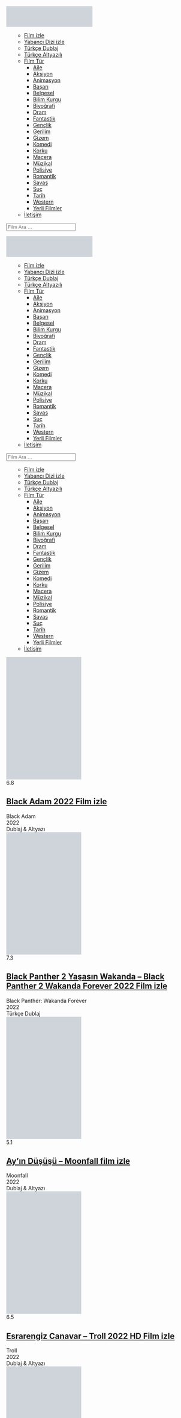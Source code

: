 <!doctype html><html lang="tr" prefix="og: https://ogp.me/ns#"><head><script data-no-optimize="1">var litespeed_docref=sessionStorage.getItem("litespeed_docref");litespeed_docref&&(Object.defineProperty(document,"referrer",{get:function(){return litespeed_docref}}),sessionStorage.removeItem("litespeed_docref"));</script> <meta charset="utf-8"><link data-optimized="2" rel="stylesheet" href="https://fullhdfilmizle.biz/wp-content/litespeed/css/84552209f37b2108dbf188a2ee8ba68c.css?ver=faa07" /><meta name="viewport" content="width=device-width, initial-scale=1, shrink-to-fit=no"><meta content="tr" http-equiv="Content-Language" /><meta name="location" content="turkey" /><meta name="language" content="tr" /><meta name="dc.language" content="TR"><meta name="google" content="notranslate"><title>YK TUBE | Film izle, HD Film izle</title><meta name="description" content="YK TUBE ile Full HD film izle, Yerli ve Yabancı filmleri Türkçe dublaj ve Altyazılı 1080p kalitede kesintisiz film izleme sitesinin keyfini çıkar!" /><meta name="keywords" content="film, film izle, hd film izle, full hd film izle" /><link rel="shortcut icon" type="image/png" href="https://fullhdfilmizle.vip/wp-content/uploads/2018/12/superfullhdfilmfavicon.png" /><style>#wrap {max-width:1000px!important;}</style><meta name="description" content="Full HD Film izle sitesi ile en yeni filmleri Türkçe Dublaj 720p ve Türkçe Altyazılı 1080p kalitede donmadan kesintisiz HD film izle."/><meta name="robots" content="follow, index"/><link rel="canonical" href="https://fullhdfilmizle.biz/" /><link rel="next" href="https://fullhdfilmizle.biz/page/2/" /><meta property="og:locale" content="tr_TR" /><meta property="og:type" content="website" /><meta property="og:title" content="FullHDFilmizle | Film izle, Full HD 1080p Online Film izle" /><meta property="og:description" content="Full HD Film izle sitesi ile en yeni filmleri Türkçe Dublaj 720p ve Türkçe Altyazılı 1080p kalitede donmadan kesintisiz HD film izle." /><meta property="og:url" content="https://fullhdfilmizle.biz/" /><meta property="og:site_name" content="YK TUBE | Film izle, Full HD 1080p Online Film izle" /><meta name="twitter:card" content="summary_large_image" /><meta name="twitter:title" content="FullHDFilmizle | Film izle, Full HD 1080p Online Film izle" /><meta name="twitter:description" content="Full HD Film izle sitesi ile en yeni filmleri Türkçe Dublaj 720p ve Türkçe Altyazılı 1080p kalitede donmadan kesintisiz HD film izle." /><meta name="twitter:site" content="@superfullhdfilm" /><link rel='dns-prefetch' href='//fonts.googleapis.com' /><link rel='dns-prefetch' href='//superfullhdfilmizle.net' /><link rel='dns-prefetch' href='//superfullhdfilmizle.com' /><link rel='dns-prefetch' href='//vidmoly.to' /><link rel='dns-prefetch' href='//vidmoly.me' /><link rel='dns-prefetch' href='//filmizletv.net' /><style id='classic-theme-styles-inline-css' type='text/css'>/*! This file is auto-generated */
.wp-block-button__link{color:#fff;background-color:#32373c;border-radius:9999px;box-shadow:none;text-decoration:none;padding:calc(.667em + 2px) calc(1.333em + 2px);font-size:1.125em}.wp-block-file__button{background:#32373c;color:#fff;text-decoration:none}</style><style id='global-styles-inline-css' type='text/css'>body{--wp--preset--color--black: #000000;--wp--preset--color--cyan-bluish-gray: #abb8c3;--wp--preset--color--white: #ffffff;--wp--preset--color--pale-pink: #f78da7;--wp--preset--color--vivid-red: #cf2e2e;--wp--preset--color--luminous-vivid-orange: #ff6900;--wp--preset--color--luminous-vivid-amber: #fcb900;--wp--preset--color--light-green-cyan: #7bdcb5;--wp--preset--color--vivid-green-cyan: #00d084;--wp--preset--color--pale-cyan-blue: #8ed1fc;--wp--preset--color--vivid-cyan-blue: #0693e3;--wp--preset--color--vivid-purple: #9b51e0;--wp--preset--gradient--vivid-cyan-blue-to-vivid-purple: linear-gradient(135deg,rgba(6,147,227,1) 0%,rgb(155,81,224) 100%);--wp--preset--gradient--light-green-cyan-to-vivid-green-cyan: linear-gradient(135deg,rgb(122,220,180) 0%,rgb(0,208,130) 100%);--wp--preset--gradient--luminous-vivid-amber-to-luminous-vivid-orange: linear-gradient(135deg,rgba(252,185,0,1) 0%,rgba(255,105,0,1) 100%);--wp--preset--gradient--luminous-vivid-orange-to-vivid-red: linear-gradient(135deg,rgba(255,105,0,1) 0%,rgb(207,46,46) 100%);--wp--preset--gradient--very-light-gray-to-cyan-bluish-gray: linear-gradient(135deg,rgb(238,238,238) 0%,rgb(169,184,195) 100%);--wp--preset--gradient--cool-to-warm-spectrum: linear-gradient(135deg,rgb(74,234,220) 0%,rgb(151,120,209) 20%,rgb(207,42,186) 40%,rgb(238,44,130) 60%,rgb(251,105,98) 80%,rgb(254,248,76) 100%);--wp--preset--gradient--blush-light-purple: linear-gradient(135deg,rgb(255,206,236) 0%,rgb(152,150,240) 100%);--wp--preset--gradient--blush-bordeaux: linear-gradient(135deg,rgb(254,205,165) 0%,rgb(254,45,45) 50%,rgb(107,0,62) 100%);--wp--preset--gradient--luminous-dusk: linear-gradient(135deg,rgb(255,203,112) 0%,rgb(199,81,192) 50%,rgb(65,88,208) 100%);--wp--preset--gradient--pale-ocean: linear-gradient(135deg,rgb(255,245,203) 0%,rgb(182,227,212) 50%,rgb(51,167,181) 100%);--wp--preset--gradient--electric-grass: linear-gradient(135deg,rgb(202,248,128) 0%,rgb(113,206,126) 100%);--wp--preset--gradient--midnight: linear-gradient(135deg,rgb(2,3,129) 0%,rgb(40,116,252) 100%);--wp--preset--font-size--small: 13px;--wp--preset--font-size--medium: 20px;--wp--preset--font-size--large: 36px;--wp--preset--font-size--x-large: 42px;--wp--preset--spacing--20: 0.44rem;--wp--preset--spacing--30: 0.67rem;--wp--preset--spacing--40: 1rem;--wp--preset--spacing--50: 1.5rem;--wp--preset--spacing--60: 2.25rem;--wp--preset--spacing--70: 3.38rem;--wp--preset--spacing--80: 5.06rem;--wp--preset--shadow--natural: 6px 6px 9px rgba(0, 0, 0, 0.2);--wp--preset--shadow--deep: 12px 12px 50px rgba(0, 0, 0, 0.4);--wp--preset--shadow--sharp: 6px 6px 0px rgba(0, 0, 0, 0.2);--wp--preset--shadow--outlined: 6px 6px 0px -3px rgba(255, 255, 255, 1), 6px 6px rgba(0, 0, 0, 1);--wp--preset--shadow--crisp: 6px 6px 0px rgba(0, 0, 0, 1);}:where(.is-layout-flex){gap: 0.5em;}:where(.is-layout-grid){gap: 0.5em;}body .is-layout-flow > .alignleft{float: left;margin-inline-start: 0;margin-inline-end: 2em;}body .is-layout-flow > .alignright{float: right;margin-inline-start: 2em;margin-inline-end: 0;}body .is-layout-flow > .aligncenter{margin-left: auto !important;margin-right: auto !important;}body .is-layout-constrained > .alignleft{float: left;margin-inline-start: 0;margin-inline-end: 2em;}body .is-layout-constrained > .alignright{float: right;margin-inline-start: 2em;margin-inline-end: 0;}body .is-layout-constrained > .aligncenter{margin-left: auto !important;margin-right: auto !important;}body .is-layout-constrained > :where(:not(.alignleft):not(.alignright):not(.alignfull)){max-width: var(--wp--style--global--content-size);margin-left: auto !important;margin-right: auto !important;}body .is-layout-constrained > .alignwide{max-width: var(--wp--style--global--wide-size);}body .is-layout-flex{display: flex;}body .is-layout-flex{flex-wrap: wrap;align-items: center;}body .is-layout-flex > *{margin: 0;}body .is-layout-grid{display: grid;}body .is-layout-grid > *{margin: 0;}:where(.wp-block-columns.is-layout-flex){gap: 2em;}:where(.wp-block-columns.is-layout-grid){gap: 2em;}:where(.wp-block-post-template.is-layout-flex){gap: 1.25em;}:where(.wp-block-post-template.is-layout-grid){gap: 1.25em;}.has-black-color{color: var(--wp--preset--color--black) !important;}.has-cyan-bluish-gray-color{color: var(--wp--preset--color--cyan-bluish-gray) !important;}.has-white-color{color: var(--wp--preset--color--white) !important;}.has-pale-pink-color{color: var(--wp--preset--color--pale-pink) !important;}.has-vivid-red-color{color: var(--wp--preset--color--vivid-red) !important;}.has-luminous-vivid-orange-color{color: var(--wp--preset--color--luminous-vivid-orange) !important;}.has-luminous-vivid-amber-color{color: var(--wp--preset--color--luminous-vivid-amber) !important;}.has-light-green-cyan-color{color: var(--wp--preset--color--light-green-cyan) !important;}.has-vivid-green-cyan-color{color: var(--wp--preset--color--vivid-green-cyan) !important;}.has-pale-cyan-blue-color{color: var(--wp--preset--color--pale-cyan-blue) !important;}.has-vivid-cyan-blue-color{color: var(--wp--preset--color--vivid-cyan-blue) !important;}.has-vivid-purple-color{color: var(--wp--preset--color--vivid-purple) !important;}.has-black-background-color{background-color: var(--wp--preset--color--black) !important;}.has-cyan-bluish-gray-background-color{background-color: var(--wp--preset--color--cyan-bluish-gray) !important;}.has-white-background-color{background-color: var(--wp--preset--color--white) !important;}.has-pale-pink-background-color{background-color: var(--wp--preset--color--pale-pink) !important;}.has-vivid-red-background-color{background-color: var(--wp--preset--color--vivid-red) !important;}.has-luminous-vivid-orange-background-color{background-color: var(--wp--preset--color--luminous-vivid-orange) !important;}.has-luminous-vivid-amber-background-color{background-color: var(--wp--preset--color--luminous-vivid-amber) !important;}.has-light-green-cyan-background-color{background-color: var(--wp--preset--color--light-green-cyan) !important;}.has-vivid-green-cyan-background-color{background-color: var(--wp--preset--color--vivid-green-cyan) !important;}.has-pale-cyan-blue-background-color{background-color: var(--wp--preset--color--pale-cyan-blue) !important;}.has-vivid-cyan-blue-background-color{background-color: var(--wp--preset--color--vivid-cyan-blue) !important;}.has-vivid-purple-background-color{background-color: var(--wp--preset--color--vivid-purple) !important;}.has-black-border-color{border-color: var(--wp--preset--color--black) !important;}.has-cyan-bluish-gray-border-color{border-color: var(--wp--preset--color--cyan-bluish-gray) !important;}.has-white-border-color{border-color: var(--wp--preset--color--white) !important;}.has-pale-pink-border-color{border-color: var(--wp--preset--color--pale-pink) !important;}.has-vivid-red-border-color{border-color: var(--wp--preset--color--vivid-red) !important;}.has-luminous-vivid-orange-border-color{border-color: var(--wp--preset--color--luminous-vivid-orange) !important;}.has-luminous-vivid-amber-border-color{border-color: var(--wp--preset--color--luminous-vivid-amber) !important;}.has-light-green-cyan-border-color{border-color: var(--wp--preset--color--light-green-cyan) !important;}.has-vivid-green-cyan-border-color{border-color: var(--wp--preset--color--vivid-green-cyan) !important;}.has-pale-cyan-blue-border-color{border-color: var(--wp--preset--color--pale-cyan-blue) !important;}.has-vivid-cyan-blue-border-color{border-color: var(--wp--preset--color--vivid-cyan-blue) !important;}.has-vivid-purple-border-color{border-color: var(--wp--preset--color--vivid-purple) !important;}.has-vivid-cyan-blue-to-vivid-purple-gradient-background{background: var(--wp--preset--gradient--vivid-cyan-blue-to-vivid-purple) !important;}.has-light-green-cyan-to-vivid-green-cyan-gradient-background{background: var(--wp--preset--gradient--light-green-cyan-to-vivid-green-cyan) !important;}.has-luminous-vivid-amber-to-luminous-vivid-orange-gradient-background{background: var(--wp--preset--gradient--luminous-vivid-amber-to-luminous-vivid-orange) !important;}.has-luminous-vivid-orange-to-vivid-red-gradient-background{background: var(--wp--preset--gradient--luminous-vivid-orange-to-vivid-red) !important;}.has-very-light-gray-to-cyan-bluish-gray-gradient-background{background: var(--wp--preset--gradient--very-light-gray-to-cyan-bluish-gray) !important;}.has-cool-to-warm-spectrum-gradient-background{background: var(--wp--preset--gradient--cool-to-warm-spectrum) !important;}.has-blush-light-purple-gradient-background{background: var(--wp--preset--gradient--blush-light-purple) !important;}.has-blush-bordeaux-gradient-background{background: var(--wp--preset--gradient--blush-bordeaux) !important;}.has-luminous-dusk-gradient-background{background: var(--wp--preset--gradient--luminous-dusk) !important;}.has-pale-ocean-gradient-background{background: var(--wp--preset--gradient--pale-ocean) !important;}.has-electric-grass-gradient-background{background: var(--wp--preset--gradient--electric-grass) !important;}.has-midnight-gradient-background{background: var(--wp--preset--gradient--midnight) !important;}.has-small-font-size{font-size: var(--wp--preset--font-size--small) !important;}.has-medium-font-size{font-size: var(--wp--preset--font-size--medium) !important;}.has-large-font-size{font-size: var(--wp--preset--font-size--large) !important;}.has-x-large-font-size{font-size: var(--wp--preset--font-size--x-large) !important;}
.wp-block-navigation a:where(:not(.wp-element-button)){color: inherit;}
:where(.wp-block-post-template.is-layout-flex){gap: 1.25em;}:where(.wp-block-post-template.is-layout-grid){gap: 1.25em;}
:where(.wp-block-columns.is-layout-flex){gap: 2em;}:where(.wp-block-columns.is-layout-grid){gap: 2em;}
.wp-block-pullquote{font-size: 1.5em;line-height: 1.6;}</style><link rel="https://api.w.org/" href="https://fullhdfilmizle.biz/wp-json/" /><meta name="onesignal" content="wordpress-plugin"/> <script type="litespeed/javascript">window.OneSignalDeferred=window.OneSignalDeferred||[];OneSignalDeferred.push(function(OneSignal){var oneSignal_options={};window._oneSignalInitOptions=oneSignal_options;oneSignal_options.serviceWorkerParam={scope:'/wp-content/plugins/onesignal-free-web-push-notifications/sdk_files/push/onesignal/'};oneSignal_options.serviceWorkerPath='OneSignalSDKWorker.js';OneSignal.Notifications.setDefaultUrl("https://fullhdfilmizle.biz");oneSignal_options.wordpress=!0;oneSignal_options.appId='491e2e52-d6f0-4c8b-85be-bea692561f8b';oneSignal_options.allowLocalhostAsSecureOrigin=!0;oneSignal_options.welcomeNotification={};oneSignal_options.welcomeNotification.title="fullhdfilmizle";oneSignal_options.welcomeNotification.message="Abone Olduğunuz İçin Teşekkürler! ❤";oneSignal_options.path="https://fullhdfilmizle.biz/wp-content/plugins/onesignal-free-web-push-notifications/sdk_files/";oneSignal_options.safari_web_id="web.onesignal.auto.613528e9-2930-4b07-a098-5a9518822d98";oneSignal_options.promptOptions={};oneSignal_options.promptOptions.actionMessage="Sitemize Yeni Eklenen 4k Filmlerden Haberdar olmak için Bildirimleri Kabul Edin!!!";oneSignal_options.promptOptions.acceptButtonText="Kabul Et";oneSignal_options.promptOptions.cancelButtonText="Daha Sonra";oneSignal_options.notifyButton={};oneSignal_options.notifyButton.enable=!0;oneSignal_options.notifyButton.position='bottom-right';oneSignal_options.notifyButton.theme='default';oneSignal_options.notifyButton.size='medium';oneSignal_options.notifyButton.displayPredicate=function(){return!OneSignal.User.PushSubscription.optedIn};oneSignal_options.notifyButton.showCredit=!0;oneSignal_options.notifyButton.text={};oneSignal_options.notifyButton.text['tip.state.unsubscribed']='Yeni Filmlerden Haberdar Olun!!!';OneSignal.init(window._oneSignalInitOptions)});function documentInitOneSignal(){var oneSignal_elements=document.getElementsByClassName("OneSignal-prompt");var oneSignalLinkClickHandler=function(event){OneSignal.Notifications.requestPermission();event.preventDefault()};for(var i=0;i<oneSignal_elements.length;i++)
oneSignal_elements[i].addEventListener('click',oneSignalLinkClickHandler,!1);}
if(document.readyState==='complete'){documentInitOneSignal()}else{window.addEventListener("load",function(event){documentInitOneSignal()})}</script>  <script type="application/ld+json" class="saswp-schema-markup-output">[{"@context":"https:\/\/schema.org\/","@graph":[{"@context":"https:\/\/schema.org\/","@type":"SiteNavigationElement","@id":"https:\/\/fullhdfilmizle.biz#Menu 1","name":"Film izle","url":"https:\/\/fullhdfilmizle.vip\/"},{"@context":"https:\/\/schema.org\/","@type":"SiteNavigationElement","@id":"https:\/\/fullhdfilmizle.biz#Menu 1","name":"Yabanc\u0131 Dizi izle","url":"https:\/\/fullhdfilmizle.vip\/yabanci-dizi-hd-izle-fh\/"},{"@context":"https:\/\/schema.org\/","@type":"SiteNavigationElement","@id":"https:\/\/fullhdfilmizle.biz#Menu 1","name":"T\u00fcrk\u00e7e Dublaj","url":"https:\/\/fullhdfilmizle.biz\/turkce-dublaj-filmleri-izle-hd-fh\/"},{"@context":"https:\/\/schema.org\/","@type":"SiteNavigationElement","@id":"https:\/\/fullhdfilmizle.biz#Menu 1","name":"T\u00fcrk\u00e7e Altyaz\u0131l\u0131","url":"https:\/\/fullhdfilmizle.biz\/turkce-altyazili-filmleri-izle-hd-fh\/"},{"@context":"https:\/\/schema.org\/","@type":"SiteNavigationElement","@id":"https:\/\/fullhdfilmizle.biz#Menu 1","name":"Film T\u00fcr","url":"\/#"},{"@context":"https:\/\/schema.org\/","@type":"SiteNavigationElement","@id":"https:\/\/fullhdfilmizle.biz#Menu 1","name":"Aile","url":"https:\/\/fullhdfilmizle.biz\/aile-filmleri-izle-fh\/"},{"@context":"https:\/\/schema.org\/","@type":"SiteNavigationElement","@id":"https:\/\/fullhdfilmizle.biz#Menu 1","name":"Aksiyon","url":"https:\/\/fullhdfilmizle.biz\/aksiyon-filmler-izle-fh\/"},{"@context":"https:\/\/schema.org\/","@type":"SiteNavigationElement","@id":"https:\/\/fullhdfilmizle.biz#Menu 1","name":"Animasyon","url":"https:\/\/fullhdfilmizle.biz\/animasyon-filmleri-izle-fh\/"},{"@context":"https:\/\/schema.org\/","@type":"SiteNavigationElement","@id":"https:\/\/fullhdfilmizle.biz#Menu 1","name":"Ba\u015far\u0131","url":"https:\/\/fullhdfilmizle.biz\/basari-filmleri-izle-fh\/"},{"@context":"https:\/\/schema.org\/","@type":"SiteNavigationElement","@id":"https:\/\/fullhdfilmizle.biz#Menu 1","name":"Belgesel","url":"https:\/\/fullhdfilmizle.biz\/belgesel-filmleri-hd-izle-fh\/"},{"@context":"https:\/\/schema.org\/","@type":"SiteNavigationElement","@id":"https:\/\/fullhdfilmizle.biz#Menu 1","name":"Bilim Kurgu","url":"https:\/\/fullhdfilmizle.biz\/bilim-kurgu-film-izle-fh\/"},{"@context":"https:\/\/schema.org\/","@type":"SiteNavigationElement","@id":"https:\/\/fullhdfilmizle.biz#Menu 1","name":"Biyo\u011frafi","url":"https:\/\/fullhdfilmizle.biz\/biyografi-filmleri-izle-fh\/"},{"@context":"https:\/\/schema.org\/","@type":"SiteNavigationElement","@id":"https:\/\/fullhdfilmizle.biz#Menu 1","name":"Dram","url":"https:\/\/fullhdfilmizle.biz\/dram-filmleri-izle-fh\/"},{"@context":"https:\/\/schema.org\/","@type":"SiteNavigationElement","@id":"https:\/\/fullhdfilmizle.biz#Menu 1","name":"Fantastik","url":"https:\/\/fullhdfilmizle.biz\/fantastik-filmler-izle-fh\/"},{"@context":"https:\/\/schema.org\/","@type":"SiteNavigationElement","@id":"https:\/\/fullhdfilmizle.biz#Menu 1","name":"Gen\u00e7lik","url":"https:\/\/fullhdfilmizle.biz\/genclik-filmleri-izle-fh\/"},{"@context":"https:\/\/schema.org\/","@type":"SiteNavigationElement","@id":"https:\/\/fullhdfilmizle.biz#Menu 1","name":"Gerilim","url":"https:\/\/fullhdfilmizle.biz\/gerilim-filmler-izle-fh\/"},{"@context":"https:\/\/schema.org\/","@type":"SiteNavigationElement","@id":"https:\/\/fullhdfilmizle.biz#Menu 1","name":"Gizem","url":"https:\/\/fullhdfilmizle.biz\/gizem-filmleri-izle-fh\/"},{"@context":"https:\/\/schema.org\/","@type":"SiteNavigationElement","@id":"https:\/\/fullhdfilmizle.biz#Menu 1","name":"Komedi","url":"https:\/\/fullhdfilmizle.biz\/komedi-filmleri-izle-fh\/"},{"@context":"https:\/\/schema.org\/","@type":"SiteNavigationElement","@id":"https:\/\/fullhdfilmizle.biz#Menu 1","name":"Korku","url":"https:\/\/fullhdfilmizle.biz\/korku-filmleri-izle-fh\/"},{"@context":"https:\/\/schema.org\/","@type":"SiteNavigationElement","@id":"https:\/\/fullhdfilmizle.biz#Menu 1","name":"Macera","url":"https:\/\/fullhdfilmizle.biz\/macera-filmler-izle-fh\/"},{"@context":"https:\/\/schema.org\/","@type":"SiteNavigationElement","@id":"https:\/\/fullhdfilmizle.biz#Menu 1","name":"M\u00fczikal","url":"https:\/\/fullhdfilmizle.biz\/muzikal-filmler-izle-fh\/"},{"@context":"https:\/\/schema.org\/","@type":"SiteNavigationElement","@id":"https:\/\/fullhdfilmizle.biz#Menu 1","name":"Polisiye","url":"https:\/\/fullhdfilmizle.biz\/polisiye-filmleri-izle-fh\/"},{"@context":"https:\/\/schema.org\/","@type":"SiteNavigationElement","@id":"https:\/\/fullhdfilmizle.biz#Menu 1","name":"Romantik","url":"https:\/\/fullhdfilmizle.biz\/romantik-filmler-izle-fh\/"},{"@context":"https:\/\/schema.org\/","@type":"SiteNavigationElement","@id":"https:\/\/fullhdfilmizle.biz#Menu 1","name":"Sava\u015f","url":"https:\/\/fullhdfilmizle.biz\/savas-filmleri-izle-fh\/"},{"@context":"https:\/\/schema.org\/","@type":"SiteNavigationElement","@id":"https:\/\/fullhdfilmizle.biz#Menu 1","name":"Su\u00e7","url":"https:\/\/fullhdfilmizle.biz\/suc-filmleri-hd-izle-fh\/"},{"@context":"https:\/\/schema.org\/","@type":"SiteNavigationElement","@id":"https:\/\/fullhdfilmizle.biz#Menu 1","name":"Tarih","url":"https:\/\/fullhdfilmizle.biz\/tarih-filmleri-izle-fh\/"},{"@context":"https:\/\/schema.org\/","@type":"SiteNavigationElement","@id":"https:\/\/fullhdfilmizle.biz#Menu 1","name":"Western","url":"https:\/\/fullhdfilmizle.biz\/western-filmler-fh\/"},{"@context":"https:\/\/schema.org\/","@type":"SiteNavigationElement","@id":"https:\/\/fullhdfilmizle.biz#Menu 1","name":"Yerli Filmler","url":"https:\/\/fullhdfilmizle.biz\/yerli-filmler-hd-izle-fh\/"},{"@context":"https:\/\/schema.org\/","@type":"SiteNavigationElement","@id":"https:\/\/fullhdfilmizle.biz#Menu 1","name":"\u0130leti\u015fim","url":"https:\/\/fullhdfilmizle.biz\/iletisim-hukuksal\/"}]},

{"@context":"https:\/\/schema.org\/","@type":"WebSite","@id":"https:\/\/fullhdfilmizle.biz#website","headline":"Fullhdfilmizle | Film izle, HD Film izle","name":"Fullhdfilmizle | Film izle, HD Film izle","description":"","url":"https:\/\/fullhdfilmizle.biz","potentialAction":{"@type":"SearchAction","target":"https:\/\/fullhdfilmizle.biz?s={search_term_string}","query-input":"required name=search_term_string"}},

{"@context":"https:\/\/schema.org\/","@type":"Organization","@id":"https:\/\/fullhdfilmizle.biz#Organization","name":"FullHDFilmizle | Film izle, Full HD 1080p Online Film izle","url":"https:\/\/fullhdfilmizle.vip","sameAs":[],"logo":{"@type":"ImageObject","url":"https:\/\/fullhdfilmizle.vip\/wp-content\/uploads\/2021\/04\/logo-2-min-1-1.png","width":"250","height":"53"}}]</script> <style type="text/css" id="wp-custom-css">#nav li ul.sub-menu {
    z-index: 9999999999999;
}</style><meta name="google-site-verification" content="SF2t4jhtkWzVPOkAn_s4Ehm0DeuvONGGdIjByh9hkEo" /> <script type="litespeed/javascript" data-src="https://www.googletagmanager.com/gtag/js?id=G-GVE37JZ119"></script> <script type="litespeed/javascript">window.dataLayer=window.dataLayer||[];function gtag(){dataLayer.push(arguments)}
gtag('js',new Date());gtag('config','G-GVE37JZ119')</script> <script data-no-async="1" type="litespeed/javascript">function _g(name){var nameEQ=name+"=";var ca=document.cookie.split(';');for(var i=0;i<ca.length;i++){var c=ca[i];while(c.charAt(0)==' ')
c=c.substring(1,c.length);if(c.indexOf(nameEQ)==0)
return c.substring(nameEQ.length,c.length)}
return null}
function _c(name,value,days){if(days){var d=new Date();d.setTime(d.getTime()+(days*24*60*60*1000));var expires="; expires="+d.toUTCString()}else var expires="";var dd=document.domain.replace('www.','');document.cookie=name+"="+value+expires+"; domain=."+dd+"; path=/"}
function ggc(e){for(var t=e+"=",n=document.cookie.split(";"),r=0;r<n.length;r++){for(var i=n[r];" "==i.charAt(0);)i=i.substring(1,i.length);if(0==i.indexOf(t))return i.substring(t.length,i.length)}return null}
function ssc(e,t,n){var r;r=n?((r=new Date).setTime(r.getTime()+24*n*60*60*1e3),"; expires="+r.toUTCString()):"",document.cookie=e+"="+t+r+"; path=/"}</script> <style>.movie-new-part span{
    border-radius:5px !important;
    padding: 5px 11px !important;
}
div#altyazi-ikonu {
    height: 10px !important;
    float: left;
    margin-top: 1px;
    margin-right: 7px;
}
div#altyazi-ikonu:before {
	background-image: url(/ccalt.svg);
    background-size: 27px 60px;
    display: inline-block;
    content: "";
    width: 26px;
    height: 12px;
    border-radius: 2 px;
    margin-top: 0;
}
.geldi:before{
    background-image: url(/sub.png) !important;
    background-size: 16px 12px !important;
}
div#dublaj-ikonu {
    height: 10px !important;
    float: left;
    margin-top: 1px;
    margin-right: 7px;
}
div#dublaj-ikonu:before {
    background: url(/dublaj.svg) no-repeat center center;
    display: inline-block;
    content: "";
    width: 16px;
    height: 12px;
    border-radius: 2 px;
    box-shadow: 0 1px 1px rgb(0 0 0 / 36%);
    margin-top: 0;
	border-radius:1px;
}
div#fragman-ikonu {
    height: 10px !important;
    float: left;
    margin-top: 1px;
    margin-right: 7px;
}
div#fragman-ikonu:before {
    background: url(/youtubeikon2.svg) no-repeat center center;
    display: inline-block;
    content: "";
    width: 16px;
    height: 12px;
    border-radius: 2 px;
    box-shadow: 0 1px 1px rgb(0 0 0 / 36%);
    margin-top: 0;
	border-radius:2px;
}
span.sprtsec {
    padding: 5px 11px !important;
    border-radius: 5px !important;
}
@media screen and (min-width:1024px) and (max-width:9999px) {
    #wrap .background-3 {
        height: 335px;
    }
}
@media screen and (min-width: 0) and (max-width: 991px) {
    #mobil-header { margin-top: 0 !important; }
}</style></head><body class="home blog"> <script type="litespeed/javascript">setTimeout(function(){_c('ge',1,365)},5*60*1000)</script> <style>div[id*=epom-pushdown-]{ position:absolute; }
    /* d */
    @media only screen and (min-width: 960px) {
        .mt-2 {
            margin-top: 215px !important;
        }
    }
    /* m */
    @media only screen and (max-width: 960px) {
        body div[class=epom-brend]{ display:none; }
    }</style> <script type="litespeed/javascript">if(_g('ge')){document.write('<ins class="604c7625" data-key="423a61dc-72c4-450a-87f7-a71785286885" data-cp-host="7e4329b155db4f8282cc0e94b0bea23a|fullhdfilmizle.biz" data-cp-domain="fullhdfilmizle.biz"><\/ins>')}</script> <div class="mt-2" id="wrap"><div id="mobil-header"><div class="standart-w100"><div class="mobil-logo">
<a title="Film izle" href="https://fullhdfilmizle.biz/" data-wpel-link="internal"><img data-lazyloaded="1" src="data:image/svg+xml;base64,PHN2ZyB4bWxucz0iaHR0cDovL3d3dy53My5vcmcvMjAwMC9zdmciIHdpZHRoPSIyMzAiIGhlaWdodD0iNTUiIHZpZXdCb3g9IjAgMCAyMzAgNTUiPjxyZWN0IHdpZHRoPSIxMDAlIiBoZWlnaHQ9IjEwMCUiIGZpbGw9IiNjZmQ0ZGIiLz48L3N2Zz4=" data-src="https://fullhdfilmizle.vip/wp-content/uploads/2022/04/logo-2-min-1.png" alt="film izle" width="230px" height="55px"></a></div><div class="mobil-menu"><div class="mobil-responsive-menu-toggle"><i class="fa fa-bars"></i></div><ul><ul id="menu-menu-1" class="menu"><li id="menu-item-12657" class="menu-item menu-item-type-custom menu-item-object-custom menu-item-12657"><a href="https://fullhdfilmizle.vip/" data-wpel-link="external" target="_blank" rel="nofollow external">Film izle</a></li><li id="menu-item-20515" class="menu-item menu-item-type-custom menu-item-object-custom menu-item-20515"><a href="https://fullhdfilmizle.vip/yabanci-dizi-hd-izle-fh/" data-wpel-link="external" target="_blank" rel="nofollow external">Yabancı Dizi izle</a></li><li id="menu-item-14229" class="menu-item menu-item-type-taxonomy menu-item-object-category menu-item-14229"><a href="https://fullhdfilmizle.biz/turkce-dublaj-filmleri-izle-hd-fh/" data-wpel-link="internal">Türkçe Dublaj</a></li><li id="menu-item-14228" class="menu-item menu-item-type-taxonomy menu-item-object-category menu-item-14228"><a href="https://fullhdfilmizle.biz/turkce-altyazili-filmleri-izle-hd-fh/" data-wpel-link="internal">Türkçe Altyazılı</a></li><li id="menu-item-14201" class="menu-item menu-item-type-custom menu-item-object-custom current-menu-item current_page_item menu-item-has-children menu-item-14201"><a href="/#" aria-current="page" data-wpel-link="internal">Film Tür</a><ul class="sub-menu"><li id="menu-item-14202" class="menu-item menu-item-type-taxonomy menu-item-object-category menu-item-14202"><a href="https://fullhdfilmizle.biz/aile-filmleri-izle-fh/" data-wpel-link="internal">Aile</a></li><li id="menu-item-14203" class="menu-item menu-item-type-taxonomy menu-item-object-category menu-item-14203"><a href="https://fullhdfilmizle.biz/aksiyon-filmler-izle-fh/" data-wpel-link="internal">Aksiyon</a></li><li id="menu-item-14204" class="menu-item menu-item-type-taxonomy menu-item-object-category menu-item-14204"><a href="https://fullhdfilmizle.biz/animasyon-filmleri-izle-fh/" data-wpel-link="internal">Animasyon</a></li><li id="menu-item-14205" class="menu-item menu-item-type-taxonomy menu-item-object-category menu-item-14205"><a href="https://fullhdfilmizle.biz/basari-filmleri-izle-fh/" data-wpel-link="internal">Başarı</a></li><li id="menu-item-14206" class="menu-item menu-item-type-taxonomy menu-item-object-category menu-item-14206"><a href="https://fullhdfilmizle.biz/belgesel-filmleri-hd-izle-fh/" data-wpel-link="internal">Belgesel</a></li><li id="menu-item-14207" class="menu-item menu-item-type-taxonomy menu-item-object-category menu-item-14207"><a href="https://fullhdfilmizle.biz/bilim-kurgu-film-izle-fh/" data-wpel-link="internal">Bilim Kurgu</a></li><li id="menu-item-14208" class="menu-item menu-item-type-taxonomy menu-item-object-category menu-item-14208"><a href="https://fullhdfilmizle.biz/biyografi-filmleri-izle-fh/" data-wpel-link="internal">Biyoğrafi</a></li><li id="menu-item-14209" class="menu-item menu-item-type-taxonomy menu-item-object-category menu-item-14209"><a href="https://fullhdfilmizle.biz/dram-filmleri-izle-fh/" data-wpel-link="internal">Dram</a></li><li id="menu-item-14210" class="menu-item menu-item-type-taxonomy menu-item-object-category menu-item-14210"><a href="https://fullhdfilmizle.biz/fantastik-filmler-izle-fh/" data-wpel-link="internal">Fantastik</a></li><li id="menu-item-14211" class="menu-item menu-item-type-taxonomy menu-item-object-category menu-item-14211"><a href="https://fullhdfilmizle.biz/genclik-filmleri-izle-fh/" data-wpel-link="internal">Gençlik</a></li><li id="menu-item-14212" class="menu-item menu-item-type-taxonomy menu-item-object-category menu-item-14212"><a href="https://fullhdfilmizle.biz/gerilim-filmler-izle-fh/" data-wpel-link="internal">Gerilim</a></li><li id="menu-item-14213" class="menu-item menu-item-type-taxonomy menu-item-object-category menu-item-14213"><a href="https://fullhdfilmizle.biz/gizem-filmleri-izle-fh/" data-wpel-link="internal">Gizem</a></li><li id="menu-item-14214" class="menu-item menu-item-type-taxonomy menu-item-object-category menu-item-14214"><a href="https://fullhdfilmizle.biz/komedi-filmleri-izle-fh/" data-wpel-link="internal">Komedi</a></li><li id="menu-item-14215" class="menu-item menu-item-type-taxonomy menu-item-object-category menu-item-14215"><a href="https://fullhdfilmizle.biz/korku-filmleri-izle-fh/" data-wpel-link="internal">Korku</a></li><li id="menu-item-14216" class="menu-item menu-item-type-taxonomy menu-item-object-category menu-item-14216"><a href="https://fullhdfilmizle.biz/macera-filmler-izle-fh/" data-wpel-link="internal">Macera</a></li><li id="menu-item-14217" class="menu-item menu-item-type-taxonomy menu-item-object-category menu-item-14217"><a href="https://fullhdfilmizle.biz/muzikal-filmler-izle-fh/" data-wpel-link="internal">Müzikal</a></li><li id="menu-item-14219" class="menu-item menu-item-type-taxonomy menu-item-object-category menu-item-14219"><a href="https://fullhdfilmizle.biz/polisiye-filmleri-izle-fh/" data-wpel-link="internal">Polisiye</a></li><li id="menu-item-14221" class="menu-item menu-item-type-taxonomy menu-item-object-category menu-item-14221"><a href="https://fullhdfilmizle.biz/romantik-filmler-izle-fh/" data-wpel-link="internal">Romantik</a></li><li id="menu-item-14222" class="menu-item menu-item-type-taxonomy menu-item-object-category menu-item-14222"><a href="https://fullhdfilmizle.biz/savas-filmleri-izle-fh/" data-wpel-link="internal">Savaş</a></li><li id="menu-item-14223" class="menu-item menu-item-type-taxonomy menu-item-object-category menu-item-14223"><a href="https://fullhdfilmizle.biz/suc-filmleri-hd-izle-fh/" data-wpel-link="internal">Suç</a></li><li id="menu-item-14224" class="menu-item menu-item-type-taxonomy menu-item-object-category menu-item-14224"><a href="https://fullhdfilmizle.biz/tarih-filmleri-izle-fh/" data-wpel-link="internal">Tarih</a></li><li id="menu-item-14225" class="menu-item menu-item-type-taxonomy menu-item-object-category menu-item-14225"><a href="https://fullhdfilmizle.biz/western-filmler-fh/" data-wpel-link="internal">Western</a></li><li id="menu-item-14227" class="menu-item menu-item-type-taxonomy menu-item-object-category menu-item-14227"><a href="https://fullhdfilmizle.biz/yerli-filmler-hd-izle-fh/" data-wpel-link="internal">Yerli Filmler</a></li></ul></li><li id="menu-item-15176" class="menu-item menu-item-type-post_type menu-item-object-page menu-item-15176"><a href="https://fullhdfilmizle.biz/iletisim-hukuksal/" data-wpel-link="internal">İletişim</a></li></ul></ul></div></div></div><div class="mobil-search"><form role="search" method="get" class="search-form" action="https://fullhdfilmizle.biz/">
<input type="text" placeholder="Film Ara …" value="" name="s" title="Arama:" /></form></div><div id="header"><div class="padding10"><div class="vertical-center" style="margin-top:2px;"><div class="header1">
<a title="Film izle" href="https://fullhdfilmizle.biz/" data-wpel-link="internal"><img data-lazyloaded="1" src="data:image/svg+xml;base64,PHN2ZyB4bWxucz0iaHR0cDovL3d3dy53My5vcmcvMjAwMC9zdmciIHdpZHRoPSIyMzAiIGhlaWdodD0iNTUiIHZpZXdCb3g9IjAgMCAyMzAgNTUiPjxyZWN0IHdpZHRoPSIxMDAlIiBoZWlnaHQ9IjEwMCUiIGZpbGw9IiNjZmQ0ZGIiLz48L3N2Zz4=" data-src="https://fullhdfilmizle.vip/wp-content/uploads/2022/04/logo-2-min-1.png" alt="film izle" width="230px" height="55px" class="img-fluid" /></a></div><div class="header2"><ul id="nav"><ul id="menu-menu-2" class="menu"><li class="menu-item menu-item-type-custom menu-item-object-custom menu-item-12657"><a href="https://fullhdfilmizle.vip/" data-wpel-link="external" target="_blank" rel="nofollow external">Film izle</a></li><li class="menu-item menu-item-type-custom menu-item-object-custom menu-item-20515"><a href="https://fullhdfilmizle.vip/yabanci-dizi-hd-izle-fh/" data-wpel-link="external" target="_blank" rel="nofollow external">Yabancı Dizi izle</a></li><li class="menu-item menu-item-type-taxonomy menu-item-object-category menu-item-14229"><a href="https://fullhdfilmizle.biz/turkce-dublaj-filmleri-izle-hd-fh/" data-wpel-link="internal">Türkçe Dublaj</a></li><li class="menu-item menu-item-type-taxonomy menu-item-object-category menu-item-14228"><a href="https://fullhdfilmizle.biz/turkce-altyazili-filmleri-izle-hd-fh/" data-wpel-link="internal">Türkçe Altyazılı</a></li><li class="menu-item menu-item-type-custom menu-item-object-custom current-menu-item current_page_item menu-item-has-children menu-item-14201"><a href="/#" aria-current="page" data-wpel-link="internal">Film Tür</a><ul class="sub-menu"><li class="menu-item menu-item-type-taxonomy menu-item-object-category menu-item-14202"><a href="https://fullhdfilmizle.biz/aile-filmleri-izle-fh/" data-wpel-link="internal">Aile</a></li><li class="menu-item menu-item-type-taxonomy menu-item-object-category menu-item-14203"><a href="https://fullhdfilmizle.biz/aksiyon-filmler-izle-fh/" data-wpel-link="internal">Aksiyon</a></li><li class="menu-item menu-item-type-taxonomy menu-item-object-category menu-item-14204"><a href="https://fullhdfilmizle.biz/animasyon-filmleri-izle-fh/" data-wpel-link="internal">Animasyon</a></li><li class="menu-item menu-item-type-taxonomy menu-item-object-category menu-item-14205"><a href="https://fullhdfilmizle.biz/basari-filmleri-izle-fh/" data-wpel-link="internal">Başarı</a></li><li class="menu-item menu-item-type-taxonomy menu-item-object-category menu-item-14206"><a href="https://fullhdfilmizle.biz/belgesel-filmleri-hd-izle-fh/" data-wpel-link="internal">Belgesel</a></li><li class="menu-item menu-item-type-taxonomy menu-item-object-category menu-item-14207"><a href="https://fullhdfilmizle.biz/bilim-kurgu-film-izle-fh/" data-wpel-link="internal">Bilim Kurgu</a></li><li class="menu-item menu-item-type-taxonomy menu-item-object-category menu-item-14208"><a href="https://fullhdfilmizle.biz/biyografi-filmleri-izle-fh/" data-wpel-link="internal">Biyoğrafi</a></li><li class="menu-item menu-item-type-taxonomy menu-item-object-category menu-item-14209"><a href="https://fullhdfilmizle.biz/dram-filmleri-izle-fh/" data-wpel-link="internal">Dram</a></li><li class="menu-item menu-item-type-taxonomy menu-item-object-category menu-item-14210"><a href="https://fullhdfilmizle.biz/fantastik-filmler-izle-fh/" data-wpel-link="internal">Fantastik</a></li><li class="menu-item menu-item-type-taxonomy menu-item-object-category menu-item-14211"><a href="https://fullhdfilmizle.biz/genclik-filmleri-izle-fh/" data-wpel-link="internal">Gençlik</a></li><li class="menu-item menu-item-type-taxonomy menu-item-object-category menu-item-14212"><a href="https://fullhdfilmizle.biz/gerilim-filmler-izle-fh/" data-wpel-link="internal">Gerilim</a></li><li class="menu-item menu-item-type-taxonomy menu-item-object-category menu-item-14213"><a href="https://fullhdfilmizle.biz/gizem-filmleri-izle-fh/" data-wpel-link="internal">Gizem</a></li><li class="menu-item menu-item-type-taxonomy menu-item-object-category menu-item-14214"><a href="https://fullhdfilmizle.biz/komedi-filmleri-izle-fh/" data-wpel-link="internal">Komedi</a></li><li class="menu-item menu-item-type-taxonomy menu-item-object-category menu-item-14215"><a href="https://fullhdfilmizle.biz/korku-filmleri-izle-fh/" data-wpel-link="internal">Korku</a></li><li class="menu-item menu-item-type-taxonomy menu-item-object-category menu-item-14216"><a href="https://fullhdfilmizle.biz/macera-filmler-izle-fh/" data-wpel-link="internal">Macera</a></li><li class="menu-item menu-item-type-taxonomy menu-item-object-category menu-item-14217"><a href="https://fullhdfilmizle.biz/muzikal-filmler-izle-fh/" data-wpel-link="internal">Müzikal</a></li><li class="menu-item menu-item-type-taxonomy menu-item-object-category menu-item-14219"><a href="https://fullhdfilmizle.biz/polisiye-filmleri-izle-fh/" data-wpel-link="internal">Polisiye</a></li><li class="menu-item menu-item-type-taxonomy menu-item-object-category menu-item-14221"><a href="https://fullhdfilmizle.biz/romantik-filmler-izle-fh/" data-wpel-link="internal">Romantik</a></li><li class="menu-item menu-item-type-taxonomy menu-item-object-category menu-item-14222"><a href="https://fullhdfilmizle.biz/savas-filmleri-izle-fh/" data-wpel-link="internal">Savaş</a></li><li class="menu-item menu-item-type-taxonomy menu-item-object-category menu-item-14223"><a href="https://fullhdfilmizle.biz/suc-filmleri-hd-izle-fh/" data-wpel-link="internal">Suç</a></li><li class="menu-item menu-item-type-taxonomy menu-item-object-category menu-item-14224"><a href="https://fullhdfilmizle.biz/tarih-filmleri-izle-fh/" data-wpel-link="internal">Tarih</a></li><li class="menu-item menu-item-type-taxonomy menu-item-object-category menu-item-14225"><a href="https://fullhdfilmizle.biz/western-filmler-fh/" data-wpel-link="internal">Western</a></li><li class="menu-item menu-item-type-taxonomy menu-item-object-category menu-item-14227"><a href="https://fullhdfilmizle.biz/yerli-filmler-hd-izle-fh/" data-wpel-link="internal">Yerli Filmler</a></li></ul></li><li class="menu-item menu-item-type-post_type menu-item-object-page menu-item-15176"><a href="https://fullhdfilmizle.biz/iletisim-hukuksal/" data-wpel-link="internal">İletişim</a></li></ul></ul></div><div class="header3"><form role="search" method="get" class="search-form" action="https://fullhdfilmizle.biz/">
<input type="text" placeholder="Film Ara …" value="" name="s" title="Arama:" /></form></div></div></div></div><div class="mobil-responsive-menu"><ul><ul id="menu-menu-3" class="menu"><li class="menu-item menu-item-type-custom menu-item-object-custom menu-item-12657"><a href="https://fullhdfilmizle.vip/" data-wpel-link="external" target="_blank" rel="nofollow external">Film izle</a></li><li class="menu-item menu-item-type-custom menu-item-object-custom menu-item-20515"><a href="https://fullhdfilmizle.vip/yabanci-dizi-hd-izle-fh/" data-wpel-link="external" target="_blank" rel="nofollow external">Yabancı Dizi izle</a></li><li class="menu-item menu-item-type-taxonomy menu-item-object-category menu-item-14229"><a href="https://fullhdfilmizle.biz/turkce-dublaj-filmleri-izle-hd-fh/" data-wpel-link="internal">Türkçe Dublaj</a></li><li class="menu-item menu-item-type-taxonomy menu-item-object-category menu-item-14228"><a href="https://fullhdfilmizle.biz/turkce-altyazili-filmleri-izle-hd-fh/" data-wpel-link="internal">Türkçe Altyazılı</a></li><li class="menu-item menu-item-type-custom menu-item-object-custom current-menu-item current_page_item menu-item-has-children menu-item-14201"><a href="/#" aria-current="page" data-wpel-link="internal">Film Tür</a><ul class="sub-menu"><li class="menu-item menu-item-type-taxonomy menu-item-object-category menu-item-14202"><a href="https://fullhdfilmizle.biz/aile-filmleri-izle-fh/" data-wpel-link="internal">Aile</a></li><li class="menu-item menu-item-type-taxonomy menu-item-object-category menu-item-14203"><a href="https://fullhdfilmizle.biz/aksiyon-filmler-izle-fh/" data-wpel-link="internal">Aksiyon</a></li><li class="menu-item menu-item-type-taxonomy menu-item-object-category menu-item-14204"><a href="https://fullhdfilmizle.biz/animasyon-filmleri-izle-fh/" data-wpel-link="internal">Animasyon</a></li><li class="menu-item menu-item-type-taxonomy menu-item-object-category menu-item-14205"><a href="https://fullhdfilmizle.biz/basari-filmleri-izle-fh/" data-wpel-link="internal">Başarı</a></li><li class="menu-item menu-item-type-taxonomy menu-item-object-category menu-item-14206"><a href="https://fullhdfilmizle.biz/belgesel-filmleri-hd-izle-fh/" data-wpel-link="internal">Belgesel</a></li><li class="menu-item menu-item-type-taxonomy menu-item-object-category menu-item-14207"><a href="https://fullhdfilmizle.biz/bilim-kurgu-film-izle-fh/" data-wpel-link="internal">Bilim Kurgu</a></li><li class="menu-item menu-item-type-taxonomy menu-item-object-category menu-item-14208"><a href="https://fullhdfilmizle.biz/biyografi-filmleri-izle-fh/" data-wpel-link="internal">Biyoğrafi</a></li><li class="menu-item menu-item-type-taxonomy menu-item-object-category menu-item-14209"><a href="https://fullhdfilmizle.biz/dram-filmleri-izle-fh/" data-wpel-link="internal">Dram</a></li><li class="menu-item menu-item-type-taxonomy menu-item-object-category menu-item-14210"><a href="https://fullhdfilmizle.biz/fantastik-filmler-izle-fh/" data-wpel-link="internal">Fantastik</a></li><li class="menu-item menu-item-type-taxonomy menu-item-object-category menu-item-14211"><a href="https://fullhdfilmizle.biz/genclik-filmleri-izle-fh/" data-wpel-link="internal">Gençlik</a></li><li class="menu-item menu-item-type-taxonomy menu-item-object-category menu-item-14212"><a href="https://fullhdfilmizle.biz/gerilim-filmler-izle-fh/" data-wpel-link="internal">Gerilim</a></li><li class="menu-item menu-item-type-taxonomy menu-item-object-category menu-item-14213"><a href="https://fullhdfilmizle.biz/gizem-filmleri-izle-fh/" data-wpel-link="internal">Gizem</a></li><li class="menu-item menu-item-type-taxonomy menu-item-object-category menu-item-14214"><a href="https://fullhdfilmizle.biz/komedi-filmleri-izle-fh/" data-wpel-link="internal">Komedi</a></li><li class="menu-item menu-item-type-taxonomy menu-item-object-category menu-item-14215"><a href="https://fullhdfilmizle.biz/korku-filmleri-izle-fh/" data-wpel-link="internal">Korku</a></li><li class="menu-item menu-item-type-taxonomy menu-item-object-category menu-item-14216"><a href="https://fullhdfilmizle.biz/macera-filmler-izle-fh/" data-wpel-link="internal">Macera</a></li><li class="menu-item menu-item-type-taxonomy menu-item-object-category menu-item-14217"><a href="https://fullhdfilmizle.biz/muzikal-filmler-izle-fh/" data-wpel-link="internal">Müzikal</a></li><li class="menu-item menu-item-type-taxonomy menu-item-object-category menu-item-14219"><a href="https://fullhdfilmizle.biz/polisiye-filmleri-izle-fh/" data-wpel-link="internal">Polisiye</a></li><li class="menu-item menu-item-type-taxonomy menu-item-object-category menu-item-14221"><a href="https://fullhdfilmizle.biz/romantik-filmler-izle-fh/" data-wpel-link="internal">Romantik</a></li><li class="menu-item menu-item-type-taxonomy menu-item-object-category menu-item-14222"><a href="https://fullhdfilmizle.biz/savas-filmleri-izle-fh/" data-wpel-link="internal">Savaş</a></li><li class="menu-item menu-item-type-taxonomy menu-item-object-category menu-item-14223"><a href="https://fullhdfilmizle.biz/suc-filmleri-hd-izle-fh/" data-wpel-link="internal">Suç</a></li><li class="menu-item menu-item-type-taxonomy menu-item-object-category menu-item-14224"><a href="https://fullhdfilmizle.biz/tarih-filmleri-izle-fh/" data-wpel-link="internal">Tarih</a></li><li class="menu-item menu-item-type-taxonomy menu-item-object-category menu-item-14225"><a href="https://fullhdfilmizle.biz/western-filmler-fh/" data-wpel-link="internal">Western</a></li><li class="menu-item menu-item-type-taxonomy menu-item-object-category menu-item-14227"><a href="https://fullhdfilmizle.biz/yerli-filmler-hd-izle-fh/" data-wpel-link="internal">Yerli Filmler</a></li></ul></li><li class="menu-item menu-item-type-post_type menu-item-object-page menu-item-15176"><a href="https://fullhdfilmizle.biz/iletisim-hukuksal/" data-wpel-link="internal">İletişim</a></li></ul></ul></div></div><div id="wrap"><div class="background-3"><div class="padding10"><div class="owl-carousel owl-top"><div class="post-film w100"><div class="post-film-detail"><div class="post-film-poster">
<a href="https://fullhdfilmizle.biz/black-adam-2022-film-izle/" title="Black Adam 2022 Film izle" data-wpel-link="internal"><img data-lazyloaded="1" src="data:image/svg+xml;base64,PHN2ZyB4bWxucz0iaHR0cDovL3d3dy53My5vcmcvMjAwMC9zdmciIHdpZHRoPSIyMDAiIGhlaWdodD0iMzI1IiB2aWV3Qm94PSIwIDAgMjAwIDMyNSI+PHJlY3Qgd2lkdGg9IjEwMCUiIGhlaWdodD0iMTAwJSIgZmlsbD0iI2NmZDRkYiIvPjwvc3ZnPg==" data-src="https://fullhdfilmizle.biz/wp-content/uploads/2022/11/black-adam-3-82015-2-200x325.jpg" alt="Black Adam 2022 Film izle" height="325px" width="200px" /></a><div class="poster-rating"><i class="fa fa-star"></i> 6.8</div><div class="poster-detail"><div class="post-movie-title"><h2><a href="https://fullhdfilmizle.biz/black-adam-2022-film-izle/" title="Black Adam 2022 Film izle" data-wpel-link="internal">Black Adam 2022 Film izle</a></h2></div><div class="post-orj-title">Black Adam</div><div class="poster-year">2022</div><div class="poster-lang"><i class="tr-flag"></i><i class="tr-sub"></i> Dublaj & Altyazı</div></div></div></div></div><div class="post-film w100"><div class="post-film-detail"><div class="post-film-poster">
<a href="https://fullhdfilmizle.biz/black-panther-2-yasasin-wakanda-black-panther-2-wakanda-forever-2022-film-izle/" title="Black Panther 2 Yaşasın Wakanda &#8211; Black Panther 2 Wakanda Forever 2022 Film izle" data-wpel-link="internal"><img data-lazyloaded="1" src="data:image/svg+xml;base64,PHN2ZyB4bWxucz0iaHR0cDovL3d3dy53My5vcmcvMjAwMC9zdmciIHdpZHRoPSIyMDAiIGhlaWdodD0iMzI1IiB2aWV3Qm94PSIwIDAgMjAwIDMyNSI+PHJlY3Qgd2lkdGg9IjEwMCUiIGhlaWdodD0iMTAwJSIgZmlsbD0iI2NmZDRkYiIvPjwvc3ZnPg==" data-src="https://fullhdfilmizle.biz/wp-content/uploads/2022/11/black-panther-2-wakanda-forever-69861-200x325.jpg" alt="Black Panther 2 Yaşasın Wakanda &#8211; Black Panther 2 Wakanda Forever 2022 Film izle" height="325px" width="200px" /></a><div class="poster-rating"><i class="fa fa-star"></i> 7.3</div><div class="poster-detail"><div class="post-movie-title"><h2><a href="https://fullhdfilmizle.biz/black-panther-2-yasasin-wakanda-black-panther-2-wakanda-forever-2022-film-izle/" title="Black Panther 2 Yaşasın Wakanda &#8211; Black Panther 2 Wakanda Forever 2022 Film izle" data-wpel-link="internal">Black Panther 2 Yaşasın Wakanda &#8211; Black Panther 2 Wakanda Forever 2022 Film izle</a></h2></div><div class="post-orj-title">Black Panther: Wakanda Forever</div><div class="poster-year">2022</div><div class="poster-lang"><i class="tr-flag"></i> Türkçe Dublaj</div></div></div></div></div><div class="post-film w100"><div class="post-film-detail"><div class="post-film-poster">
<a href="https://fullhdfilmizle.biz/ayin-dususu-moonfall-film-izle/" title="Ay&#8217;ın Düşüşü &#8211; Moonfall film izle" data-wpel-link="internal"><img data-lazyloaded="1" src="data:image/svg+xml;base64,PHN2ZyB4bWxucz0iaHR0cDovL3d3dy53My5vcmcvMjAwMC9zdmciIHdpZHRoPSIyMDAiIGhlaWdodD0iMzI1IiB2aWV3Qm94PSIwIDAgMjAwIDMyNSI+PHJlY3Qgd2lkdGg9IjEwMCUiIGhlaWdodD0iMTAwJSIgZmlsbD0iI2NmZDRkYiIvPjwvc3ZnPg==" data-src="https://fullhdfilmizle.biz/wp-content/uploads/2023/01/fullhd-moonfall-izle-200x325.jpg" alt="Ay&#8217;ın Düşüşü &#8211; Moonfall film izle" height="325px" width="200px" /></a><div class="poster-rating"><i class="fa fa-star"></i> 5.1</div><div class="poster-detail"><div class="post-movie-title"><h2><a href="https://fullhdfilmizle.biz/ayin-dususu-moonfall-film-izle/" title="Ay&#8217;ın Düşüşü &#8211; Moonfall film izle" data-wpel-link="internal">Ay&#8217;ın Düşüşü &#8211; Moonfall film izle</a></h2></div><div class="post-orj-title">Moonfall</div><div class="poster-year">2022</div><div class="poster-lang"><i class="tr-flag"></i><i class="tr-sub"></i> Dublaj & Altyazı</div></div></div></div></div><div class="post-film w100"><div class="post-film-detail"><div class="post-film-poster">
<a href="https://fullhdfilmizle.biz/esrarengiz-canavar-troll-2022-hd-film-izle/" title="Esrarengiz Canavar &#8211; Troll 2022 HD Film izle" data-wpel-link="internal"><img data-lazyloaded="1" src="data:image/svg+xml;base64,PHN2ZyB4bWxucz0iaHR0cDovL3d3dy53My5vcmcvMjAwMC9zdmciIHdpZHRoPSIyMDAiIGhlaWdodD0iMzI1IiB2aWV3Qm94PSIwIDAgMjAwIDMyNSI+PHJlY3Qgd2lkdGg9IjEwMCUiIGhlaWdodD0iMTAwJSIgZmlsbD0iI2NmZDRkYiIvPjwvc3ZnPg==" data-src="https://fullhdfilmizle.biz/wp-content/uploads/2022/12/esrarengiz-canavar-troll-44591-200x325.jpg" alt="Esrarengiz Canavar &#8211; Troll 2022 HD Film izle" height="325px" width="200px" /></a><div class="poster-rating"><i class="fa fa-star"></i> 6.5</div><div class="poster-detail"><div class="post-movie-title"><h2><a href="https://fullhdfilmizle.biz/esrarengiz-canavar-troll-2022-hd-film-izle/" title="Esrarengiz Canavar &#8211; Troll 2022 HD Film izle" data-wpel-link="internal">Esrarengiz Canavar &#8211; Troll 2022 HD Film izle</a></h2></div><div class="post-orj-title">Troll</div><div class="poster-year">2022</div><div class="poster-lang"><i class="tr-flag"></i><i class="tr-sub"></i> Dublaj & Altyazı</div></div></div></div></div><div class="post-film w100"><div class="post-film-detail"><div class="post-film-poster">
<a href="https://fullhdfilmizle.biz/minyonlar-2-grunun-yukselisi-2022-animasyon-izle-fh1/" title="Minyonlar 2: Gru&#8217;nun Yükselişi 2022 Animasyon izle" data-wpel-link="internal"><img data-lazyloaded="1" src="data:image/svg+xml;base64,PHN2ZyB4bWxucz0iaHR0cDovL3d3dy53My5vcmcvMjAwMC9zdmciIHdpZHRoPSIyMDAiIGhlaWdodD0iMzI1IiB2aWV3Qm94PSIwIDAgMjAwIDMyNSI+PHJlY3Qgd2lkdGg9IjEwMCUiIGhlaWdodD0iMTAwJSIgZmlsbD0iI2NmZDRkYiIvPjwvc3ZnPg==" data-src="https://fullhdfilmizle.biz/wp-content/uploads/2022/08/minyonlar-2-gru-nun-yukselisi-minions-the-rise-of-gru-26100-200x325.jpg" alt="Minyonlar 2: Gru&#8217;nun Yükselişi 2022 Animasyon izle" height="325px" width="200px" /></a><div class="poster-rating"><i class="fa fa-star"></i> 6.7</div><div class="poster-detail"><div class="post-movie-title"><h2><a href="https://fullhdfilmizle.biz/minyonlar-2-grunun-yukselisi-2022-animasyon-izle-fh1/" title="Minyonlar 2: Gru&#8217;nun Yükselişi 2022 Animasyon izle" data-wpel-link="internal">Minyonlar 2: Gru&#8217;nun Yükselişi 2022 Animasyon izle</a></h2></div><div class="post-orj-title">Les Minions 2: Il était une fois Gru</div><div class="poster-year">2022</div><div class="poster-lang"><i class="tr-flag"></i><i class="tr-sub"></i> Dublaj & Altyazı</div></div></div></div></div><div class="post-film w100"><div class="post-film-detail"><div class="post-film-poster">
<a href="https://fullhdfilmizle.biz/enola-holmes-2-2022-film-izle/" title="Enola Holmes 2 2022 Film izle" data-wpel-link="internal"><img data-lazyloaded="1" src="data:image/svg+xml;base64,PHN2ZyB4bWxucz0iaHR0cDovL3d3dy53My5vcmcvMjAwMC9zdmciIHdpZHRoPSIyMDAiIGhlaWdodD0iMzI1IiB2aWV3Qm94PSIwIDAgMjAwIDMyNSI+PHJlY3Qgd2lkdGg9IjEwMCUiIGhlaWdodD0iMTAwJSIgZmlsbD0iI2NmZDRkYiIvPjwvc3ZnPg==" data-src="https://fullhdfilmizle.biz/wp-content/uploads/2022/11/enola-holmes-2-20618-200x325.jpg" alt="Enola Holmes 2 2022 Film izle" height="325px" width="200px" /></a><div class="poster-rating"><i class="fa fa-star"></i> 6.8</div><div class="poster-detail"><div class="post-movie-title"><h2><a href="https://fullhdfilmizle.biz/enola-holmes-2-2022-film-izle/" title="Enola Holmes 2 2022 Film izle" data-wpel-link="internal">Enola Holmes 2 2022 Film izle</a></h2></div><div class="post-orj-title">Enola Holmes 2</div><div class="poster-year">2022</div><div class="poster-lang"><i class="tr-flag"></i><i class="tr-sub"></i> Dublaj & Altyazı</div></div></div></div></div><div class="post-film w100"><div class="post-film-detail"><div class="post-film-poster">
<a href="https://fullhdfilmizle.biz/top-gun-maverick-2022-hd-film-izle-fh1/" title="Top Gun: Maverick 2022 hd film izle" data-wpel-link="internal"><img data-lazyloaded="1" src="data:image/svg+xml;base64,PHN2ZyB4bWxucz0iaHR0cDovL3d3dy53My5vcmcvMjAwMC9zdmciIHdpZHRoPSIyMDAiIGhlaWdodD0iMzI1IiB2aWV3Qm94PSIwIDAgMjAwIDMyNSI+PHJlY3Qgd2lkdGg9IjEwMCUiIGhlaWdodD0iMTAwJSIgZmlsbD0iI2NmZDRkYiIvPjwvc3ZnPg==" data-src="https://fullhdfilmizle.biz/wp-content/uploads/2022/08/top-gun-maverick-85772-200x325.jpg" alt="Top Gun: Maverick 2022 hd film izle" height="325px" width="200px" /></a><div class="poster-rating"><i class="fa fa-star"></i> 8.6</div><div class="poster-detail"><div class="post-movie-title"><h2><a href="https://fullhdfilmizle.biz/top-gun-maverick-2022-hd-film-izle-fh1/" title="Top Gun: Maverick 2022 hd film izle" data-wpel-link="internal">Top Gun: Maverick 2022 hd film izle</a></h2></div><div class="post-orj-title">Top Gun: Maverick</div><div class="poster-year">2022</div><div class="poster-lang"><i class="tr-flag"></i><i class="tr-sub"></i> Dublaj & Altyazı</div></div></div></div></div><div class="post-film w100"><div class="post-film-detail"><div class="post-film-poster">
<a href="https://fullhdfilmizle.biz/jurassic-world-hakimiyet-jurassic-world-dominion-izle-fh1/" title="Jurassic World Hakimiyet &#8211; Jurassic World: Dominion izle" data-wpel-link="internal"><img data-lazyloaded="1" src="data:image/svg+xml;base64,PHN2ZyB4bWxucz0iaHR0cDovL3d3dy53My5vcmcvMjAwMC9zdmciIHdpZHRoPSIyMDAiIGhlaWdodD0iMzI1IiB2aWV3Qm94PSIwIDAgMjAwIDMyNSI+PHJlY3Qgd2lkdGg9IjEwMCUiIGhlaWdodD0iMTAwJSIgZmlsbD0iI2NmZDRkYiIvPjwvc3ZnPg==" data-src="https://fullhdfilmizle.biz/wp-content/uploads/2022/07/jurassic-world-dominion-film-izle-83726-200x325.jpg" alt="Jurassic World Hakimiyet &#8211; Jurassic World: Dominion izle" height="325px" width="200px" /></a><div class="poster-rating"><i class="fa fa-star"></i> 5.7</div><div class="poster-detail"><div class="post-movie-title"><h2><a href="https://fullhdfilmizle.biz/jurassic-world-hakimiyet-jurassic-world-dominion-izle-fh1/" title="Jurassic World Hakimiyet &#8211; Jurassic World: Dominion izle" data-wpel-link="internal">Jurassic World Hakimiyet &#8211; Jurassic World: Dominion izle</a></h2></div><div class="post-orj-title">Jurassic World: Le monde d'après</div><div class="poster-year">2022</div><div class="poster-lang"><i class="tr-flag"></i><i class="tr-sub"></i> Dublaj & Altyazı</div></div></div></div></div><div class="post-film w100"><div class="post-film-detail"><div class="post-film-poster">
<a href="https://fullhdfilmizle.biz/batman-and-superman-battle-of-the-super-sons-2022-animasyon-film-izle/" title="Batman And Superman: Battle Of The Super Sons 2022 Animasyon Film izle" data-wpel-link="internal"><img data-lazyloaded="1" src="data:image/svg+xml;base64,PHN2ZyB4bWxucz0iaHR0cDovL3d3dy53My5vcmcvMjAwMC9zdmciIHdpZHRoPSIyMDAiIGhlaWdodD0iMzI1IiB2aWV3Qm94PSIwIDAgMjAwIDMyNSI+PHJlY3Qgd2lkdGg9IjEwMCUiIGhlaWdodD0iMTAwJSIgZmlsbD0iI2NmZDRkYiIvPjwvc3ZnPg==" data-src="https://fullhdfilmizle.biz/wp-content/uploads/2022/10/batman-and-superman-battle-of-the-super-sons-76930-200x325.jpg" alt="Batman And Superman: Battle Of The Super Sons 2022 Animasyon Film izle" height="325px" width="200px" /></a><div class="poster-rating"><i class="fa fa-star"></i> 6.7</div><div class="poster-detail"><div class="post-movie-title"><h2><a href="https://fullhdfilmizle.biz/batman-and-superman-battle-of-the-super-sons-2022-animasyon-film-izle/" title="Batman And Superman: Battle Of The Super Sons 2022 Animasyon Film izle" data-wpel-link="internal">Batman And Superman: Battle Of The Super Sons 2022 Animasyon Film izle</a></h2></div><div class="post-orj-title">Batman et Superman: la bataille des super fils</div><div class="poster-year">2022</div><div class="poster-lang"><i class="tr-flag"></i><i class="tr-sub"></i> Dublaj & Altyazı</div></div></div></div></div><div class="post-film w100"><div class="post-film-detail"><div class="post-film-poster">
<a href="https://fullhdfilmizle.biz/infinite-izle-hd-fh8/" title="Infinite izle" data-wpel-link="internal"><img data-lazyloaded="1" src="data:image/svg+xml;base64,PHN2ZyB4bWxucz0iaHR0cDovL3d3dy53My5vcmcvMjAwMC9zdmciIHdpZHRoPSIyMDAiIGhlaWdodD0iMzI1IiB2aWV3Qm94PSIwIDAgMjAwIDMyNSI+PHJlY3Qgd2lkdGg9IjEwMCUiIGhlaWdodD0iMTAwJSIgZmlsbD0iI2NmZDRkYiIvPjwvc3ZnPg==" data-src="https://fullhdfilmizle.biz/wp-content/uploads/2021/06/Infinite-izle-200x325.jpg" alt="Infinite izle" height="325px" width="200px" /></a><div class="poster-rating"><i class="fa fa-star"></i> 6</div><div class="poster-detail"><div class="post-movie-title"><h2><a href="https://fullhdfilmizle.biz/infinite-izle-hd-fh8/" title="Infinite izle" data-wpel-link="internal">Infinite izle</a></h2></div><div class="post-orj-title"></div><div class="poster-year">2021</div><div class="poster-lang"><i class="tr-flag"></i><i class="tr-sub"></i> Dublaj & Altyazı</div></div></div></div></div></div></div></div></div><div id="wrap"><div class="background-1"><div class="padding10"><div class="home-new"><div class="home-new-1"><div class="tam"><ul><li  class="menu-item"><a title="En çok izlenen filmler" href="https://fullhdfilmizle.biz/en-cok-izlenen-filmler-izle/" data-wpel-link="internal">En Çok İzlenen Filmler</a></li><li  class="menu-item"><a title="En çok yorumlanan filmler" href="https://fullhdfilmizle.biz/en-cok-yorumlanan-filmler-izle/" data-wpel-link="internal">En Çok Yorumlanan Filmler</a></li><li  class="menu-item"><a title="En çok beğenilen filmler" href="https://fullhdfilmizle.biz/en-cok-begenilen-filmler-izle/" data-wpel-link="internal">Beğenilen Filmler</a></li><li  class="menu-item"><a title="imdb yüksek puanlı filmler" href="https://fullhdfilmizle.biz/en-iyi-filmler-izle/" data-wpel-link="internal">IMDb Puanı</a></li></ul></div><div class="clear"></div><div class="ReverseMargin"><div class="post-film"><div class="post-film-detail"><div class="post-film-poster">
<a href="https://fullhdfilmizle.biz/code-3-film-izle/" title="Code 3 film izle" data-wpel-link="internal"><img data-lazyloaded="1" src="data:image/svg+xml;base64,PHN2ZyB4bWxucz0iaHR0cDovL3d3dy53My5vcmcvMjAwMC9zdmciIHdpZHRoPSIyMDAiIGhlaWdodD0iMzI1IiB2aWV3Qm94PSIwIDAgMjAwIDMyNSI+PHJlY3Qgd2lkdGg9IjEwMCUiIGhlaWdodD0iMTAwJSIgZmlsbD0iI2NmZDRkYiIvPjwvc3ZnPg==" data-src="https://fullhdfilmizle.biz/wp-content/uploads/2025/09/code-3-200x325.jpg" alt="Code 3 film izle" height="325px" width="200px" /></a><div class="poster-rating"><i class="fa fa-star"></i> n/A</div><div class="poster-detail"><div class="post-movie-title"><h2><a href="https://fullhdfilmizle.biz/code-3-film-izle/" title="Code 3 film izle" data-wpel-link="internal">Code 3 film izle</a></span></div><div class="post-orj-title">n/A</div><div class="poster-year">n/A</div><div class="poster-lang"><i class="tr-flag"></i><i class="tr-sub"></i> Dublaj & Altyazı</div></div></div></div></div><div class="post-film"><div class="post-film-detail"><div class="post-film-poster">
<a href="https://fullhdfilmizle.biz/trust-film-izle/" title="Trust film izle" data-wpel-link="internal"><img data-lazyloaded="1" src="data:image/svg+xml;base64,PHN2ZyB4bWxucz0iaHR0cDovL3d3dy53My5vcmcvMjAwMC9zdmciIHdpZHRoPSIyMDAiIGhlaWdodD0iMzI1IiB2aWV3Qm94PSIwIDAgMjAwIDMyNSI+PHJlY3Qgd2lkdGg9IjEwMCUiIGhlaWdodD0iMTAwJSIgZmlsbD0iI2NmZDRkYiIvPjwvc3ZnPg==" data-src="https://fullhdfilmizle.biz/wp-content/uploads/2025/08/trust-200x325.jpg" alt="Trust film izle" height="325px" width="200px" /></a><div class="poster-rating"><i class="fa fa-star"></i> n/A</div><div class="poster-detail"><div class="post-movie-title"><h2><a href="https://fullhdfilmizle.biz/trust-film-izle/" title="Trust film izle" data-wpel-link="internal">Trust film izle</a></span></div><div class="post-orj-title">n/A</div><div class="poster-year">n/A</div><div class="poster-lang"><i class="tr-flag"></i><i class="tr-sub"></i> Dublaj & Altyazı</div></div></div></div></div><div class="post-film"><div class="post-film-detail"><div class="post-film-poster">
<a href="https://fullhdfilmizle.biz/o-ultimo-azul-film-izle/" title="O Último Azul film izle" data-wpel-link="internal"><img data-lazyloaded="1" src="data:image/svg+xml;base64,PHN2ZyB4bWxucz0iaHR0cDovL3d3dy53My5vcmcvMjAwMC9zdmciIHdpZHRoPSIyMDAiIGhlaWdodD0iMzI1IiB2aWV3Qm94PSIwIDAgMjAwIDMyNSI+PHJlY3Qgd2lkdGg9IjEwMCUiIGhlaWdodD0iMTAwJSIgZmlsbD0iI2NmZDRkYiIvPjwvc3ZnPg==" data-src="https://fullhdfilmizle.biz/wp-content/uploads/2025/09/o-ultimo-azul-200x325.jpg" alt="O Último Azul film izle" height="325px" width="200px" /></a><div class="poster-rating"><i class="fa fa-star"></i> n/A</div><div class="poster-detail"><div class="post-movie-title"><h2><a href="https://fullhdfilmizle.biz/o-ultimo-azul-film-izle/" title="O Último Azul film izle" data-wpel-link="internal">O Último Azul film izle</a></span></div><div class="post-orj-title">n/A</div><div class="poster-year">n/A</div><div class="poster-lang"><i class="tr-flag"></i><i class="tr-sub"></i> Dublaj & Altyazı</div></div></div></div></div><div class="post-film"><div class="post-film-detail"><div class="post-film-poster">
<a href="https://fullhdfilmizle.biz/c-i-c-film-izle/" title="C.I.C. film izle" data-wpel-link="internal"><img data-lazyloaded="1" src="data:image/svg+xml;base64,PHN2ZyB4bWxucz0iaHR0cDovL3d3dy53My5vcmcvMjAwMC9zdmciIHdpZHRoPSIyMDAiIGhlaWdodD0iMzI1IiB2aWV3Qm94PSIwIDAgMjAwIDMyNSI+PHJlY3Qgd2lkdGg9IjEwMCUiIGhlaWdodD0iMTAwJSIgZmlsbD0iI2NmZDRkYiIvPjwvc3ZnPg==" data-src="https://fullhdfilmizle.biz/wp-content/uploads/2025/09/c-i-c-central-de-inteligencia-cearense-200x325.jpg" alt="C.I.C. film izle" height="325px" width="200px" /></a><div class="poster-rating"><i class="fa fa-star"></i> n/A</div><div class="poster-detail"><div class="post-movie-title"><h2><a href="https://fullhdfilmizle.biz/c-i-c-film-izle/" title="C.I.C. film izle" data-wpel-link="internal">C.I.C. film izle</a></span></div><div class="post-orj-title">n/A</div><div class="poster-year">n/A</div><div class="poster-lang"><i class="tr-flag"></i><i class="tr-sub"></i> Dublaj & Altyazı</div></div></div></div></div><div class="post-film"><div class="post-film-detail"><div class="post-film-poster">
<a href="https://fullhdfilmizle.biz/the-matriarch-film-izle/" title="The Matriarch film izle" data-wpel-link="internal"><img data-lazyloaded="1" src="data:image/svg+xml;base64,PHN2ZyB4bWxucz0iaHR0cDovL3d3dy53My5vcmcvMjAwMC9zdmciIHdpZHRoPSIyMDAiIGhlaWdodD0iMzI1IiB2aWV3Qm94PSIwIDAgMjAwIDMyNSI+PHJlY3Qgd2lkdGg9IjEwMCUiIGhlaWdodD0iMTAwJSIgZmlsbD0iI2NmZDRkYiIvPjwvc3ZnPg==" data-src="https://fullhdfilmizle.biz/wp-content/uploads/2025/09/the-matriarch-200x325.jpg" alt="The Matriarch film izle" height="325px" width="200px" /></a><div class="poster-rating"><i class="fa fa-star"></i> n/A</div><div class="poster-detail"><div class="post-movie-title"><h2><a href="https://fullhdfilmizle.biz/the-matriarch-film-izle/" title="The Matriarch film izle" data-wpel-link="internal">The Matriarch film izle</a></span></div><div class="post-orj-title">n/A</div><div class="poster-year">n/A</div><div class="poster-lang"><i class="tr-flag"></i><i class="tr-sub"></i> Dublaj & Altyazı</div></div></div></div></div><div class="post-film"><div class="post-film-detail"><div class="post-film-poster">
<a href="https://fullhdfilmizle.biz/space-ranger-film-izle/" title="Space Ranger film izle" data-wpel-link="internal"><img data-lazyloaded="1" src="data:image/svg+xml;base64,PHN2ZyB4bWxucz0iaHR0cDovL3d3dy53My5vcmcvMjAwMC9zdmciIHdpZHRoPSIyMDAiIGhlaWdodD0iMzI1IiB2aWV3Qm94PSIwIDAgMjAwIDMyNSI+PHJlY3Qgd2lkdGg9IjEwMCUiIGhlaWdodD0iMTAwJSIgZmlsbD0iI2NmZDRkYiIvPjwvc3ZnPg==" data-src="https://fullhdfilmizle.biz/wp-content/uploads/2025/09/space-ranger-200x325.jpg" alt="Space Ranger film izle" height="325px" width="200px" /></a><div class="poster-rating"><i class="fa fa-star"></i> n/A</div><div class="poster-detail"><div class="post-movie-title"><h2><a href="https://fullhdfilmizle.biz/space-ranger-film-izle/" title="Space Ranger film izle" data-wpel-link="internal">Space Ranger film izle</a></span></div><div class="post-orj-title">n/A</div><div class="poster-year">n/A</div><div class="poster-lang"><i class="tr-flag"></i><i class="tr-sub"></i> Dublaj & Altyazı</div></div></div></div></div><div class="post-film"><div class="post-film-detail"><div class="post-film-poster">
<a href="https://fullhdfilmizle.biz/resurrection-road-film-izle/" title="Resurrection Road film izle" data-wpel-link="internal"><img data-lazyloaded="1" src="data:image/svg+xml;base64,PHN2ZyB4bWxucz0iaHR0cDovL3d3dy53My5vcmcvMjAwMC9zdmciIHdpZHRoPSIyMDAiIGhlaWdodD0iMzI1IiB2aWV3Qm94PSIwIDAgMjAwIDMyNSI+PHJlY3Qgd2lkdGg9IjEwMCUiIGhlaWdodD0iMTAwJSIgZmlsbD0iI2NmZDRkYiIvPjwvc3ZnPg==" data-src="https://fullhdfilmizle.biz/wp-content/uploads/2025/09/resurrection-road-200x325.jpg" alt="Resurrection Road film izle" height="325px" width="200px" /></a><div class="poster-rating"><i class="fa fa-star"></i> n/A</div><div class="poster-detail"><div class="post-movie-title"><h2><a href="https://fullhdfilmizle.biz/resurrection-road-film-izle/" title="Resurrection Road film izle" data-wpel-link="internal">Resurrection Road film izle</a></span></div><div class="post-orj-title">n/A</div><div class="poster-year">n/A</div><div class="poster-lang"><i class="tr-flag"></i><i class="tr-sub"></i> Dublaj & Altyazı</div></div></div></div></div><div class="post-film"><div class="post-film-detail"><div class="post-film-poster">
<a href="https://fullhdfilmizle.biz/americana-film-izle/" title="Americana film izle" data-wpel-link="internal"><img data-lazyloaded="1" src="data:image/svg+xml;base64,PHN2ZyB4bWxucz0iaHR0cDovL3d3dy53My5vcmcvMjAwMC9zdmciIHdpZHRoPSIyMDAiIGhlaWdodD0iMzI1IiB2aWV3Qm94PSIwIDAgMjAwIDMyNSI+PHJlY3Qgd2lkdGg9IjEwMCUiIGhlaWdodD0iMTAwJSIgZmlsbD0iI2NmZDRkYiIvPjwvc3ZnPg==" data-src="https://fullhdfilmizle.biz/wp-content/uploads/2025/08/americana-200x325.jpg" alt="Americana film izle" height="325px" width="200px" /></a><div class="poster-rating"><i class="fa fa-star"></i> n/A</div><div class="poster-detail"><div class="post-movie-title"><h2><a href="https://fullhdfilmizle.biz/americana-film-izle/" title="Americana film izle" data-wpel-link="internal">Americana film izle</a></span></div><div class="post-orj-title">n/A</div><div class="poster-year">n/A</div><div class="poster-lang"><i class="tr-flag"></i><i class="tr-sub"></i> Dublaj & Altyazı</div></div></div></div></div><div class="post-film"><div class="post-film-detail"><div class="post-film-poster">
<a href="https://fullhdfilmizle.biz/sirat-film-izle/" title="Sirāt film izle" data-wpel-link="internal"><img data-lazyloaded="1" src="data:image/svg+xml;base64,PHN2ZyB4bWxucz0iaHR0cDovL3d3dy53My5vcmcvMjAwMC9zdmciIHdpZHRoPSIyMDAiIGhlaWdodD0iMzI1IiB2aWV3Qm94PSIwIDAgMjAwIDMyNSI+PHJlY3Qgd2lkdGg9IjEwMCUiIGhlaWdodD0iMTAwJSIgZmlsbD0iI2NmZDRkYiIvPjwvc3ZnPg==" data-src="https://fullhdfilmizle.biz/wp-content/uploads/2025/09/sirat-200x325.jpg" alt="Sirāt film izle" height="325px" width="200px" /></a><div class="poster-rating"><i class="fa fa-star"></i> n/A</div><div class="poster-detail"><div class="post-movie-title"><h2><a href="https://fullhdfilmizle.biz/sirat-film-izle/" title="Sirāt film izle" data-wpel-link="internal">Sirāt film izle</a></span></div><div class="post-orj-title">n/A</div><div class="poster-year">n/A</div><div class="poster-lang"><i class="tr-flag"></i><i class="tr-sub"></i> Dublaj & Altyazı</div></div></div></div></div><div class="post-film"><div class="post-film-detail"><div class="post-film-poster">
<a href="https://fullhdfilmizle.biz/dreams-film-izle/" title="Dreams film izle" data-wpel-link="internal"><img data-lazyloaded="1" src="data:image/svg+xml;base64,PHN2ZyB4bWxucz0iaHR0cDovL3d3dy53My5vcmcvMjAwMC9zdmciIHdpZHRoPSIyMDAiIGhlaWdodD0iMzI1IiB2aWV3Qm94PSIwIDAgMjAwIDMyNSI+PHJlY3Qgd2lkdGg9IjEwMCUiIGhlaWdodD0iMTAwJSIgZmlsbD0iI2NmZDRkYiIvPjwvc3ZnPg==" data-src="https://fullhdfilmizle.biz/wp-content/uploads/2025/09/iliski-200x325.jpg" alt="Dreams film izle" height="325px" width="200px" /></a><div class="poster-rating"><i class="fa fa-star"></i> n/A</div><div class="poster-detail"><div class="post-movie-title"><h2><a href="https://fullhdfilmizle.biz/dreams-film-izle/" title="Dreams film izle" data-wpel-link="internal">Dreams film izle</a></span></div><div class="post-orj-title">n/A</div><div class="poster-year">n/A</div><div class="poster-lang"><i class="tr-flag"></i><i class="tr-sub"></i> Dublaj & Altyazı</div></div></div></div></div><div class="post-film"><div class="post-film-detail"><div class="post-film-poster">
<a href="https://fullhdfilmizle.biz/article-92-film-izle/" title="Article 92 film izle" data-wpel-link="internal"><img data-lazyloaded="1" src="data:image/svg+xml;base64,PHN2ZyB4bWxucz0iaHR0cDovL3d3dy53My5vcmcvMjAwMC9zdmciIHdpZHRoPSIyMDAiIGhlaWdodD0iMzI1IiB2aWV3Qm94PSIwIDAgMjAwIDMyNSI+PHJlY3Qgd2lkdGg9IjEwMCUiIGhlaWdodD0iMTAwJSIgZmlsbD0iI2NmZDRkYiIvPjwvc3ZnPg==" data-src="https://fullhdfilmizle.biz/wp-content/uploads/2025/08/article-92-200x325.jpg" alt="Article 92 film izle" height="325px" width="200px" /></a><div class="poster-rating"><i class="fa fa-star"></i> n/A</div><div class="poster-detail"><div class="post-movie-title"><h2><a href="https://fullhdfilmizle.biz/article-92-film-izle/" title="Article 92 film izle" data-wpel-link="internal">Article 92 film izle</a></span></div><div class="post-orj-title">n/A</div><div class="poster-year">n/A</div><div class="poster-lang"><i class="tr-flag"></i> Türkçe Dublaj</div></div></div></div></div><div class="post-film"><div class="post-film-detail"><div class="post-film-poster">
<a href="https://fullhdfilmizle.biz/welcome-to-190-lorimer-film-izle/" title="Welcome to 190 Lorimer film izle" data-wpel-link="internal"><img data-lazyloaded="1" src="data:image/svg+xml;base64,PHN2ZyB4bWxucz0iaHR0cDovL3d3dy53My5vcmcvMjAwMC9zdmciIHdpZHRoPSIyMDAiIGhlaWdodD0iMzI1IiB2aWV3Qm94PSIwIDAgMjAwIDMyNSI+PHJlY3Qgd2lkdGg9IjEwMCUiIGhlaWdodD0iMTAwJSIgZmlsbD0iI2NmZDRkYiIvPjwvc3ZnPg==" data-src="https://fullhdfilmizle.biz/wp-content/uploads/2025/08/welcome-to-190-lorimer-200x325.jpg" alt="Welcome to 190 Lorimer film izle" height="325px" width="200px" /></a><div class="poster-rating"><i class="fa fa-star"></i> n/A</div><div class="poster-detail"><div class="post-movie-title"><h2><a href="https://fullhdfilmizle.biz/welcome-to-190-lorimer-film-izle/" title="Welcome to 190 Lorimer film izle" data-wpel-link="internal">Welcome to 190 Lorimer film izle</a></span></div><div class="post-orj-title">n/A</div><div class="poster-year">n/A</div><div class="poster-lang"><i class="tr-flag"></i><i class="tr-sub"></i> Dublaj & Altyazı</div></div></div></div></div><div class="post-film"><div class="post-film-detail"><div class="post-film-poster">
<a href="https://fullhdfilmizle.biz/watch-if-you-dare-to-film-izle/" title="Watch If You Dare To film izle" data-wpel-link="internal"><img data-lazyloaded="1" src="data:image/svg+xml;base64,PHN2ZyB4bWxucz0iaHR0cDovL3d3dy53My5vcmcvMjAwMC9zdmciIHdpZHRoPSIyMDAiIGhlaWdodD0iMzI1IiB2aWV3Qm94PSIwIDAgMjAwIDMyNSI+PHJlY3Qgd2lkdGg9IjEwMCUiIGhlaWdodD0iMTAwJSIgZmlsbD0iI2NmZDRkYiIvPjwvc3ZnPg==" data-src="https://fullhdfilmizle.biz/wp-content/uploads/2025/08/watch-if-you-dare-to-200x325.jpg" alt="Watch If You Dare To film izle" height="325px" width="200px" /></a><div class="poster-rating"><i class="fa fa-star"></i> n/A</div><div class="poster-detail"><div class="post-movie-title"><h2><a href="https://fullhdfilmizle.biz/watch-if-you-dare-to-film-izle/" title="Watch If You Dare To film izle" data-wpel-link="internal">Watch If You Dare To film izle</a></span></div><div class="post-orj-title">n/A</div><div class="poster-year">n/A</div><div class="poster-lang"><i class="tr-flag"></i><i class="tr-sub"></i> Dublaj & Altyazı</div></div></div></div></div><div class="post-film"><div class="post-film-detail"><div class="post-film-poster">
<a href="https://fullhdfilmizle.biz/preparation-for-the-next-life-film-izle/" title="Preparation for the Next Life film izle" data-wpel-link="internal"><img data-lazyloaded="1" src="data:image/svg+xml;base64,PHN2ZyB4bWxucz0iaHR0cDovL3d3dy53My5vcmcvMjAwMC9zdmciIHdpZHRoPSIyMDAiIGhlaWdodD0iMzI1IiB2aWV3Qm94PSIwIDAgMjAwIDMyNSI+PHJlY3Qgd2lkdGg9IjEwMCUiIGhlaWdodD0iMTAwJSIgZmlsbD0iI2NmZDRkYiIvPjwvc3ZnPg==" data-src="https://fullhdfilmizle.biz/wp-content/uploads/2025/09/preparation-for-the-next-life-200x325.jpg" alt="Preparation for the Next Life film izle" height="325px" width="200px" /></a><div class="poster-rating"><i class="fa fa-star"></i> n/A</div><div class="poster-detail"><div class="post-movie-title"><h2><a href="https://fullhdfilmizle.biz/preparation-for-the-next-life-film-izle/" title="Preparation for the Next Life film izle" data-wpel-link="internal">Preparation for the Next Life film izle</a></span></div><div class="post-orj-title">n/A</div><div class="poster-year">n/A</div><div class="poster-lang"><i class="tr-flag"></i><i class="tr-sub"></i> Dublaj & Altyazı</div></div></div></div></div><div class="post-film"><div class="post-film-detail"><div class="post-film-poster">
<a href="https://fullhdfilmizle.biz/the-cut-film-izle/" title="The Cut film izle" data-wpel-link="internal"><img data-lazyloaded="1" src="data:image/svg+xml;base64,PHN2ZyB4bWxucz0iaHR0cDovL3d3dy53My5vcmcvMjAwMC9zdmciIHdpZHRoPSIyMDAiIGhlaWdodD0iMzI1IiB2aWV3Qm94PSIwIDAgMjAwIDMyNSI+PHJlY3Qgd2lkdGg9IjEwMCUiIGhlaWdodD0iMTAwJSIgZmlsbD0iI2NmZDRkYiIvPjwvc3ZnPg==" data-src="https://fullhdfilmizle.biz/wp-content/uploads/2025/09/the-cut-200x325.jpg" alt="The Cut film izle" height="325px" width="200px" /></a><div class="poster-rating"><i class="fa fa-star"></i> n/A</div><div class="poster-detail"><div class="post-movie-title"><h2><a href="https://fullhdfilmizle.biz/the-cut-film-izle/" title="The Cut film izle" data-wpel-link="internal">The Cut film izle</a></span></div><div class="post-orj-title">n/A</div><div class="poster-year">n/A</div><div class="poster-lang"><i class="tr-flag"></i><i class="tr-sub"></i> Dublaj & Altyazı</div></div></div></div></div><div class="post-film"><div class="post-film-detail"><div class="post-film-poster">
<a href="https://fullhdfilmizle.biz/they-call-her-death-film-izle/" title="They Call Her Death film izle" data-wpel-link="internal"><img data-lazyloaded="1" src="data:image/svg+xml;base64,PHN2ZyB4bWxucz0iaHR0cDovL3d3dy53My5vcmcvMjAwMC9zdmciIHdpZHRoPSIyMDAiIGhlaWdodD0iMzI1IiB2aWV3Qm94PSIwIDAgMjAwIDMyNSI+PHJlY3Qgd2lkdGg9IjEwMCUiIGhlaWdodD0iMTAwJSIgZmlsbD0iI2NmZDRkYiIvPjwvc3ZnPg==" data-src="https://fullhdfilmizle.biz/wp-content/uploads/2025/08/they-call-her-death-200x325.jpg" alt="They Call Her Death film izle" height="325px" width="200px" /></a><div class="poster-rating"><i class="fa fa-star"></i> n/A</div><div class="poster-detail"><div class="post-movie-title"><h2><a href="https://fullhdfilmizle.biz/they-call-her-death-film-izle/" title="They Call Her Death film izle" data-wpel-link="internal">They Call Her Death film izle</a></span></div><div class="post-orj-title">n/A</div><div class="poster-year">n/A</div><div class="poster-lang"><i class="tr-flag"></i> Türkçe Dublaj</div></div></div></div></div></div><div class="clear"></div><div class="p-10i"><div class='wp-pagenavi' role='navigation'>
<span aria-current='page' class='current'>1</span><a class="page larger" title="Sayfa 2" href="https://fullhdfilmizle.biz/page/2/" data-wpel-link="internal">2</a><a class="page larger" title="Sayfa 3" href="https://fullhdfilmizle.biz/page/3/" data-wpel-link="internal">3</a><a class="page larger" title="Sayfa 4" href="https://fullhdfilmizle.biz/page/4/" data-wpel-link="internal">4</a><a class="page larger" title="Sayfa 5" href="https://fullhdfilmizle.biz/page/5/" data-wpel-link="internal">5</a><span class='extend'>...</span><a class="larger page" title="Sayfa 10" href="https://fullhdfilmizle.biz/page/10/" data-wpel-link="internal">10</a><a class="larger page" title="Sayfa 20" href="https://fullhdfilmizle.biz/page/20/" data-wpel-link="internal">20</a><a class="larger page" title="Sayfa 30" href="https://fullhdfilmizle.biz/page/30/" data-wpel-link="internal">30</a><span class='extend'>...</span><a class="nextpostslink" rel="next" aria-label="Sonraki sayfa" href="https://fullhdfilmizle.biz/page/2/" data-wpel-link="internal">»</a><a class="last" aria-label="Last Page" href="https://fullhdfilmizle.biz/page/408/" data-wpel-link="internal">⊒</a></div></div></div><div class="home-new-2"><div class="new-sidebar-widget"><div class="new-sidebar-widget-title"><i class="fa fa-bars"></i> Film Türleri</div><div class="sidebar-categories"><ul><li class="cat-item cat-item-265"><a href="https://fullhdfilmizle.biz/2019-filmler-hd-fh/" data-wpel-link="internal">2019 Film izle</a></li><li class="cat-item cat-item-4547"><a href="https://fullhdfilmizle.biz/2020-filmler-izle-fh/" data-wpel-link="internal">2020 Filmleri</a></li><li class="cat-item cat-item-5161"><a href="https://fullhdfilmizle.biz/2021-filmler-izle-hd-fh/" data-wpel-link="internal">2021 Filmleri</a></li><li class="cat-item cat-item-5164"><a href="https://fullhdfilmizle.biz/2022-filmleri-izle-fh/" data-wpel-link="internal">2022 Filmleri</a></li><li class="cat-item cat-item-5254"><a href="https://fullhdfilmizle.biz/2022-filmleri-izle/" data-wpel-link="internal">2023 Filmleri</a></li><li class="cat-item cat-item-5255"><a href="https://fullhdfilmizle.biz/2024-filmleri-izle/" data-wpel-link="internal">2024 Filmleri izle</a></li><li class="cat-item cat-item-5262"><a href="https://fullhdfilmizle.biz/2025-filmleri-izle/" data-wpel-link="internal">2025 Filmleri izle</a></li><li class="cat-item cat-item-96"><a href="https://fullhdfilmizle.biz/aile-filmleri-izle-fh/" data-wpel-link="internal">Aile</a></li><li class="cat-item cat-item-4"><a href="https://fullhdfilmizle.biz/aksiyon-filmler-izle-fh/" data-wpel-link="internal">Aksiyon</a></li><li class="cat-item cat-item-961"><a href="https://fullhdfilmizle.biz/animasyon-filmleri-izle-fh/" data-wpel-link="internal">Animasyon</a></li><li class="cat-item cat-item-763"><a href="https://fullhdfilmizle.biz/belgesel-filmleri-hd-izle-fh/" data-wpel-link="internal">Belgesel</a></li><li class="cat-item cat-item-73"><a href="https://fullhdfilmizle.biz/bilim-kurgu-film-izle-fh/" data-wpel-link="internal">Bilim Kurgu</a></li><li class="cat-item cat-item-7"><a href="https://fullhdfilmizle.biz/biyografi-filmleri-izle-fh/" data-wpel-link="internal">Biyoğrafi</a></li><li class="cat-item cat-item-17"><a href="https://fullhdfilmizle.biz/dram-filmleri-izle-fh/" data-wpel-link="internal">Dram</a></li><li class="cat-item cat-item-8"><a href="https://fullhdfilmizle.biz/fantastik-filmler-izle-fh/" data-wpel-link="internal">Fantastik</a></li><li class="cat-item cat-item-10"><a href="https://fullhdfilmizle.biz/gerilim-filmler-izle-fh/" data-wpel-link="internal">Gerilim</a></li><li class="cat-item cat-item-139"><a href="https://fullhdfilmizle.biz/gizem-filmleri-izle-fh/" data-wpel-link="internal">Gizem</a></li><li class="cat-item cat-item-3"><a href="https://fullhdfilmizle.biz/komedi-filmleri-izle-fh/" data-wpel-link="internal">Komedi</a></li><li class="cat-item cat-item-5"><a href="https://fullhdfilmizle.biz/korku-filmleri-izle-fh/" data-wpel-link="internal">Korku</a></li><li class="cat-item cat-item-11"><a href="https://fullhdfilmizle.biz/macera-filmler-izle-fh/" data-wpel-link="internal">Macera</a></li><li class="cat-item cat-item-12"><a href="https://fullhdfilmizle.biz/muzikal-filmler-izle-fh/" data-wpel-link="internal">Müzikal</a></li><li class="cat-item cat-item-13"><a href="https://fullhdfilmizle.biz/polisiye-filmleri-izle-fh/" data-wpel-link="internal">Polisiye</a></li><li class="cat-item cat-item-14"><a href="https://fullhdfilmizle.biz/romantik-filmler-izle-fh/" data-wpel-link="internal">Romantik</a></li><li class="cat-item cat-item-80"><a href="https://fullhdfilmizle.biz/savas-filmleri-izle-fh/" data-wpel-link="internal">Savaş</a></li><li class="cat-item cat-item-1749"><a href="https://fullhdfilmizle.biz/suc-filmleri-hd-izle-fh/" data-wpel-link="internal">Suç</a></li><li class="cat-item cat-item-15"><a href="https://fullhdfilmizle.biz/tarih-filmleri-izle-fh/" data-wpel-link="internal">Tarih</a></li><li class="cat-item cat-item-5162"><a href="https://fullhdfilmizle.biz/turkce-altyazili-filmleri-izle-hd-fh/" data-wpel-link="internal">Türkçe Altyazılı</a></li><li class="cat-item cat-item-1"><a href="https://fullhdfilmizle.biz/turkce-dublaj-filmleri-izle-hd-fh/" data-wpel-link="internal">Türkçe Dublaj</a></li><li class="cat-item cat-item-5260"><a href="https://fullhdfilmizle.biz/vahsi-bati/" data-wpel-link="internal">Vahşi Batı</a></li><li class="cat-item cat-item-1594"><a href="https://fullhdfilmizle.biz/western-filmler-fh/" data-wpel-link="internal">Western</a></li><li class="cat-item cat-item-5218"><a href="https://fullhdfilmizle.biz/yabanci-dizi-hd-izle-fh/" data-wpel-link="internal">Yabancı Dizi izle</a></li><li class="cat-item cat-item-16"><a href="https://fullhdfilmizle.biz/yeni-filmler-hd-fh/" data-wpel-link="internal">Yeni Filmler</a></li><li class="cat-item cat-item-5163"><a href="https://fullhdfilmizle.biz/yerli-filmler-hd-izle-fh/" data-wpel-link="internal">Yerli Filmler</a></li></ul></div></div><div class="new-sidebar-widget mt-1"><div class="new-sidebar-widget-title"><i class="fa fa-clock-o"></i> Son Eklenen Diziler</div><div class="sidebar-futures-movies"><ul><li><div class="sidebar-movie-poster"><a href="https://fullhdfilmizle.biz/station-19-6-sezon-izle/" title="Station 19 6.Sezon izle" data-wpel-link="internal"><img data-lazyloaded="1" src="data:image/svg+xml;base64,PHN2ZyB4bWxucz0iaHR0cDovL3d3dy53My5vcmcvMjAwMC9zdmciIHdpZHRoPSI5MCIgaGVpZ2h0PSI5MCIgdmlld0JveD0iMCAwIDkwIDkwIj48cmVjdCB3aWR0aD0iMTAwJSIgaGVpZ2h0PSIxMDAlIiBmaWxsPSIjY2ZkNGRiIi8+PC9zdmc+" data-src="https://fullhdfilmizle.biz/wp-content/uploads/2022/10/MV5BOWY2NDE2NjktNTZkMi00MDNlLTliZTctYzY5OGJkMjYxOTI4XkEyXkFqcGdeQXVyMTkxNjUyNQ@@._V1_-90x90.jpg" alt="Station 19 6.Sezon izle" height="90" width="90" /></a></div><div class="sidebar-movie-detail"><div class="sidebar-movie-detail-title"><a href="https://fullhdfilmizle.biz/station-19-6-sezon-izle/" title="Station 19 6.Sezon izle" data-wpel-link="internal">Station 19 6.Sezon izle</a></div><div class="sidebar-movie-detail-quality"><span class="quality-detail"><i class="fa fa-calendar"></i> 2018</span> <span class="sidebar-movie-detail-imdb"><i class="fa fa-star"></i> 6.8</span></div></div></li><li><div class="sidebar-movie-poster"><a href="https://fullhdfilmizle.biz/csi-vegas-2-sezon-izle/" title="CSI: Vegas 2.Sezon izle" data-wpel-link="internal"><img data-lazyloaded="1" src="data:image/svg+xml;base64,PHN2ZyB4bWxucz0iaHR0cDovL3d3dy53My5vcmcvMjAwMC9zdmciIHdpZHRoPSI5MCIgaGVpZ2h0PSI5MCIgdmlld0JveD0iMCAwIDkwIDkwIj48cmVjdCB3aWR0aD0iMTAwJSIgaGVpZ2h0PSIxMDAlIiBmaWxsPSIjY2ZkNGRiIi8+PC9zdmc+" data-src="https://fullhdfilmizle.biz/wp-content/uploads/2022/10/MV5BNjJiZjcwZGUtMDQ2ZS00NzRlLTk3OWQtMWE3MDE1NGI3NDVlXkEyXkFqcGdeQXVyMTMxNjUyMDkx._V1_-90x90.jpg" alt="CSI: Vegas 2.Sezon izle" height="90" width="90" /></a></div><div class="sidebar-movie-detail"><div class="sidebar-movie-detail-title"><a href="https://fullhdfilmizle.biz/csi-vegas-2-sezon-izle/" title="CSI: Vegas 2.Sezon izle" data-wpel-link="internal">CSI: Vegas 2.Sezon izle</a></div><div class="sidebar-movie-detail-quality"><span class="quality-detail"><i class="fa fa-calendar"></i> 2021</span> <span class="sidebar-movie-detail-imdb"><i class="fa fa-star"></i> 7.5</span></div></div></li><li><div class="sidebar-movie-poster"><a href="https://fullhdfilmizle.biz/chucky-2-sezon-izle/" title="Chucky 2.Sezon izle" data-wpel-link="internal"><img data-lazyloaded="1" src="data:image/svg+xml;base64,PHN2ZyB4bWxucz0iaHR0cDovL3d3dy53My5vcmcvMjAwMC9zdmciIHdpZHRoPSI5MCIgaGVpZ2h0PSI5MCIgdmlld0JveD0iMCAwIDkwIDkwIj48cmVjdCB3aWR0aD0iMTAwJSIgaGVpZ2h0PSIxMDAlIiBmaWxsPSIjY2ZkNGRiIi8+PC9zdmc+" data-src="https://fullhdfilmizle.biz/wp-content/uploads/2022/10/MV5BZjkzNGJiZjctMmEwMi00ZGFhLWE4MGMtZmFiZGZkMTg5NmNlXkEyXkFqcGdeQXVyMTQxNzMzNDI@._V1_FMjpg_UX1000_-90x90.jpg" alt="Chucky 2.Sezon izle" height="90" width="90" /></a></div><div class="sidebar-movie-detail"><div class="sidebar-movie-detail-title"><a href="https://fullhdfilmizle.biz/chucky-2-sezon-izle/" title="Chucky 2.Sezon izle" data-wpel-link="internal">Chucky 2.Sezon izle</a></div><div class="sidebar-movie-detail-quality"><span class="quality-detail"><i class="fa fa-calendar"></i> 2021</span> <span class="sidebar-movie-detail-imdb"><i class="fa fa-star"></i> 7.3</span></div></div></li><li><div class="sidebar-movie-poster"><a href="https://fullhdfilmizle.biz/the-midnight-club-1-sezon-izle/" title="The Midnight Club 1.Sezon izle" data-wpel-link="internal"><img data-lazyloaded="1" src="data:image/svg+xml;base64,PHN2ZyB4bWxucz0iaHR0cDovL3d3dy53My5vcmcvMjAwMC9zdmciIHdpZHRoPSI5MCIgaGVpZ2h0PSI5MCIgdmlld0JveD0iMCAwIDkwIDkwIj48cmVjdCB3aWR0aD0iMTAwJSIgaGVpZ2h0PSIxMDAlIiBmaWxsPSIjY2ZkNGRiIi8+PC9zdmc+" data-src="https://fullhdfilmizle.biz/wp-content/uploads/2022/10/0476110-90x90.jpg" alt="The Midnight Club 1.Sezon izle" height="90" width="90" /></a></div><div class="sidebar-movie-detail"><div class="sidebar-movie-detail-title"><a href="https://fullhdfilmizle.biz/the-midnight-club-1-sezon-izle/" title="The Midnight Club 1.Sezon izle" data-wpel-link="internal">The Midnight Club 1.Sezon izle</a></div><div class="sidebar-movie-detail-quality"><span class="quality-detail"><i class="fa fa-calendar"></i> 2022</span> <span class="sidebar-movie-detail-imdb"><i class="fa fa-star"></i> 8.5</span></div></div></li><li><div class="sidebar-movie-poster"><a href="https://fullhdfilmizle.biz/monarch-1-sezon-izle/" title="Monarch 1.Sezon izle" data-wpel-link="internal"><img data-lazyloaded="1" src="data:image/svg+xml;base64,PHN2ZyB4bWxucz0iaHR0cDovL3d3dy53My5vcmcvMjAwMC9zdmciIHdpZHRoPSI5MCIgaGVpZ2h0PSI5MCIgdmlld0JveD0iMCAwIDkwIDkwIj48cmVjdCB3aWR0aD0iMTAwJSIgaGVpZ2h0PSIxMDAlIiBmaWxsPSIjY2ZkNGRiIi8+PC9zdmc+" data-src="https://fullhdfilmizle.biz/wp-content/uploads/2022/10/MV5BYWQwNWM2OWEtZGQ3OC00Y2FiLWJhMzItMjUzZjBkNDRmMDU0XkEyXkFqcGdeQXVyMTEwMTQ4MzU5._V1_FMjpg_UX1000_-90x90.jpg" alt="Monarch 1.Sezon izle" height="90" width="90" /></a></div><div class="sidebar-movie-detail"><div class="sidebar-movie-detail-title"><a href="https://fullhdfilmizle.biz/monarch-1-sezon-izle/" title="Monarch 1.Sezon izle" data-wpel-link="internal">Monarch 1.Sezon izle</a></div><div class="sidebar-movie-detail-quality"><span class="quality-detail"><i class="fa fa-calendar"></i> 2022</span> <span class="sidebar-movie-detail-imdb"><i class="fa fa-star"></i> 3.9</span></div></div></li><li><div class="sidebar-movie-poster"><a href="https://fullhdfilmizle.biz/la-brea-2-sezon-izle/" title="La Brea 2.Sezon izle" data-wpel-link="internal"><img data-lazyloaded="1" src="data:image/svg+xml;base64,PHN2ZyB4bWxucz0iaHR0cDovL3d3dy53My5vcmcvMjAwMC9zdmciIHdpZHRoPSI5MCIgaGVpZ2h0PSI5MCIgdmlld0JveD0iMCAwIDkwIDkwIj48cmVjdCB3aWR0aD0iMTAwJSIgaGVpZ2h0PSIxMDAlIiBmaWxsPSIjY2ZkNGRiIi8+PC9zdmc+" data-src="https://fullhdfilmizle.biz/wp-content/uploads/2022/10/MV5BYzFmM2ZkN2MtYWQyMS00OTM3LWEyMzAtNGUxZDljZTA1ZjczXkEyXkFqcGdeQXVyODUxOTU0OTg@._V1_-90x90.jpg" alt="La Brea 2.Sezon izle" height="90" width="90" /></a></div><div class="sidebar-movie-detail"><div class="sidebar-movie-detail-title"><a href="https://fullhdfilmizle.biz/la-brea-2-sezon-izle/" title="La Brea 2.Sezon izle" data-wpel-link="internal">La Brea 2.Sezon izle</a></div><div class="sidebar-movie-detail-quality"><span class="quality-detail"><i class="fa fa-calendar"></i> 2021</span> <span class="sidebar-movie-detail-imdb"><i class="fa fa-star"></i> 5.7</span></div></div></li><li><div class="sidebar-movie-poster"><a href="https://fullhdfilmizle.biz/tell-me-lies-1-sezon-izle/" title="Tell Me Lies 1.Sezon izle" data-wpel-link="internal"><img data-lazyloaded="1" src="data:image/svg+xml;base64,PHN2ZyB4bWxucz0iaHR0cDovL3d3dy53My5vcmcvMjAwMC9zdmciIHdpZHRoPSI5MCIgaGVpZ2h0PSI5MCIgdmlld0JveD0iMCAwIDkwIDkwIj48cmVjdCB3aWR0aD0iMTAwJSIgaGVpZ2h0PSIxMDAlIiBmaWxsPSIjY2ZkNGRiIi8+PC9zdmc+" data-src="https://fullhdfilmizle.biz/wp-content/uploads/2022/10/MV5BMDc0YjU2YTAtMThiYS00OGIzLWJhNjAtZTU2MGJmYzAwYzk4XkEyXkFqcGdeQXVyMTM1MTE1NDMx._V1_FMjpg_UX1000_-90x90.jpg" alt="Tell Me Lies 1.Sezon izle" height="90" width="90" /></a></div><div class="sidebar-movie-detail"><div class="sidebar-movie-detail-title"><a href="https://fullhdfilmizle.biz/tell-me-lies-1-sezon-izle/" title="Tell Me Lies 1.Sezon izle" data-wpel-link="internal">Tell Me Lies 1.Sezon izle</a></div><div class="sidebar-movie-detail-quality"><span class="quality-detail"><i class="fa fa-calendar"></i> 2022</span> <span class="sidebar-movie-detail-imdb"><i class="fa fa-star"></i> 6.4</span></div></div></li><li><div class="sidebar-movie-poster"><a href="https://fullhdfilmizle.biz/reboot-1-sezon-izle/" title="Reboot 1.Sezon izle" data-wpel-link="internal"><img data-lazyloaded="1" src="data:image/svg+xml;base64,PHN2ZyB4bWxucz0iaHR0cDovL3d3dy53My5vcmcvMjAwMC9zdmciIHdpZHRoPSI5MCIgaGVpZ2h0PSI5MCIgdmlld0JveD0iMCAwIDkwIDkwIj48cmVjdCB3aWR0aD0iMTAwJSIgaGVpZ2h0PSIxMDAlIiBmaWxsPSIjY2ZkNGRiIi8+PC9zdmc+" data-src="https://fullhdfilmizle.biz/wp-content/uploads/2022/10/MV5BMTE0Nzc1YzMtZTM5OC00NjkzLWI0MjctNWQzMWUzM2ViMDIyXkEyXkFqcGdeQXVyNjYwMzM1MjM@._V1_FMjpg_UX1000_-90x90.jpg" alt="Reboot 1.Sezon izle" height="90" width="90" /></a></div><div class="sidebar-movie-detail"><div class="sidebar-movie-detail-title"><a href="https://fullhdfilmizle.biz/reboot-1-sezon-izle/" title="Reboot 1.Sezon izle" data-wpel-link="internal">Reboot 1.Sezon izle</a></div><div class="sidebar-movie-detail-quality"><span class="quality-detail"><i class="fa fa-calendar"></i> 2022</span> <span class="sidebar-movie-detail-imdb"><i class="fa fa-star"></i> 7.6</span></div></div></li><li><div class="sidebar-movie-poster"><a href="https://fullhdfilmizle.biz/wielka-woda-1-sezon-izle/" title="Wielka woda 1.Sezon izle" data-wpel-link="internal"><img data-lazyloaded="1" src="data:image/svg+xml;base64,PHN2ZyB4bWxucz0iaHR0cDovL3d3dy53My5vcmcvMjAwMC9zdmciIHdpZHRoPSI5MCIgaGVpZ2h0PSI5MCIgdmlld0JveD0iMCAwIDkwIDkwIj48cmVjdCB3aWR0aD0iMTAwJSIgaGVpZ2h0PSIxMDAlIiBmaWxsPSIjY2ZkNGRiIi8+PC9zdmc+" data-src="https://fullhdfilmizle.biz/wp-content/uploads/2022/10/wielka-woda-200x290-1-90x90.jpg" alt="Wielka woda 1.Sezon izle" height="90" width="90" /></a></div><div class="sidebar-movie-detail"><div class="sidebar-movie-detail-title"><a href="https://fullhdfilmizle.biz/wielka-woda-1-sezon-izle/" title="Wielka woda 1.Sezon izle" data-wpel-link="internal">Wielka woda 1.Sezon izle</a></div><div class="sidebar-movie-detail-quality"><span class="quality-detail"><i class="fa fa-calendar"></i> 2022</span> <span class="sidebar-movie-detail-imdb"><i class="fa fa-star"></i> 7</span></div></div></li><li><div class="sidebar-movie-poster"><a href="https://fullhdfilmizle.biz/the-rookie-feds-1-sezon/" title="The Rookie Feds 1.Sezon" data-wpel-link="internal"><img data-lazyloaded="1" src="data:image/svg+xml;base64,PHN2ZyB4bWxucz0iaHR0cDovL3d3dy53My5vcmcvMjAwMC9zdmciIHdpZHRoPSI5MCIgaGVpZ2h0PSI5MCIgdmlld0JveD0iMCAwIDkwIDkwIj48cmVjdCB3aWR0aD0iMTAwJSIgaGVpZ2h0PSIxMDAlIiBmaWxsPSIjY2ZkNGRiIi8+PC9zdmc+" data-src="https://fullhdfilmizle.biz/wp-content/uploads/2022/10/MV5BZTljNDg0NzktOGVjYy00YTA2LWJkMmYtNTgyNGQzMmM5ZTE0XkEyXkFqcGdeQXVyOTMyODgwOTQ@._V1_-90x90.jpg" alt="The Rookie Feds 1.Sezon" height="90" width="90" /></a></div><div class="sidebar-movie-detail"><div class="sidebar-movie-detail-title"><a href="https://fullhdfilmizle.biz/the-rookie-feds-1-sezon/" title="The Rookie Feds 1.Sezon" data-wpel-link="internal">The Rookie Feds 1.Sezon</a></div><div class="sidebar-movie-detail-quality"><span class="quality-detail"><i class="fa fa-calendar"></i> 2022</span> <span class="sidebar-movie-detail-imdb"><i class="fa fa-star"></i> 4.5</span></div></div></li><li><div class="sidebar-movie-poster"><a href="https://fullhdfilmizle.biz/the-good-doctor-6-sezon-izle/" title="The Good Doctor 6.Sezon izle" data-wpel-link="internal"><img data-lazyloaded="1" src="data:image/svg+xml;base64,PHN2ZyB4bWxucz0iaHR0cDovL3d3dy53My5vcmcvMjAwMC9zdmciIHdpZHRoPSI5MCIgaGVpZ2h0PSI5MCIgdmlld0JveD0iMCAwIDkwIDkwIj48cmVjdCB3aWR0aD0iMTAwJSIgaGVpZ2h0PSIxMDAlIiBmaWxsPSIjY2ZkNGRiIi8+PC9zdmc+" data-src="https://fullhdfilmizle.biz/wp-content/uploads/2022/10/p17114293_b_v13_ac-90x90.jpg" alt="The Good Doctor 6.Sezon izle" height="90" width="90" /></a></div><div class="sidebar-movie-detail"><div class="sidebar-movie-detail-title"><a href="https://fullhdfilmizle.biz/the-good-doctor-6-sezon-izle/" title="The Good Doctor 6.Sezon izle" data-wpel-link="internal">The Good Doctor 6.Sezon izle</a></div><div class="sidebar-movie-detail-quality"><span class="quality-detail"><i class="fa fa-calendar"></i> 2017</span> <span class="sidebar-movie-detail-imdb"><i class="fa fa-star"></i> 8.1</span></div></div></li><li><div class="sidebar-movie-poster"><a href="https://fullhdfilmizle.biz/savage-river-1-sezon-izle/" title="Savage River 1.Sezon izle" data-wpel-link="internal"><img data-lazyloaded="1" src="data:image/svg+xml;base64,PHN2ZyB4bWxucz0iaHR0cDovL3d3dy53My5vcmcvMjAwMC9zdmciIHdpZHRoPSI5MCIgaGVpZ2h0PSI5MCIgdmlld0JveD0iMCAwIDkwIDkwIj48cmVjdCB3aWR0aD0iMTAwJSIgaGVpZ2h0PSIxMDAlIiBmaWxsPSIjY2ZkNGRiIi8+PC9zdmc+" data-src="https://fullhdfilmizle.biz/wp-content/uploads/2022/10/MV5BZTY0OTM1YzgtNWEwZi00ZWU4LTk5MmItNzI0N2Y3YWUwM2JlXkEyXkFqcGdeQXVyMTUzOTcyODA5._V1_-90x90.jpg" alt="Savage River 1.Sezon izle" height="90" width="90" /></a></div><div class="sidebar-movie-detail"><div class="sidebar-movie-detail-title"><a href="https://fullhdfilmizle.biz/savage-river-1-sezon-izle/" title="Savage River 1.Sezon izle" data-wpel-link="internal">Savage River 1.Sezon izle</a></div><div class="sidebar-movie-detail-quality"><span class="quality-detail"><i class="fa fa-calendar"></i> 2022</span> <span class="sidebar-movie-detail-imdb"><i class="fa fa-star"></i> 6.5</span></div></div></li><li><div class="sidebar-movie-poster"><a href="https://fullhdfilmizle.biz/ncis-hawai-2-sezon-izle/" title="NCIS Hawai 2.Sezon izle" data-wpel-link="internal"><img data-lazyloaded="1" src="data:image/svg+xml;base64,PHN2ZyB4bWxucz0iaHR0cDovL3d3dy53My5vcmcvMjAwMC9zdmciIHdpZHRoPSI5MCIgaGVpZ2h0PSI5MCIgdmlld0JveD0iMCAwIDkwIDkwIj48cmVjdCB3aWR0aD0iMTAwJSIgaGVpZ2h0PSIxMDAlIiBmaWxsPSIjY2ZkNGRiIi8+PC9zdmc+" data-src="https://fullhdfilmizle.biz/wp-content/uploads/2022/10/MV5BOTBmMTI2NWEtNWEzNi00MzU3LTk1ZTgtMzA1MTczNDIyYjI0XkEyXkFqcGdeQXVyMTkxNjUyNQ@@._V1_FMjpg_UX1000_-90x90.jpg" alt="NCIS Hawai 2.Sezon izle" height="90" width="90" /></a></div><div class="sidebar-movie-detail"><div class="sidebar-movie-detail-title"><a href="https://fullhdfilmizle.biz/ncis-hawai-2-sezon-izle/" title="NCIS Hawai 2.Sezon izle" data-wpel-link="internal">NCIS Hawai 2.Sezon izle</a></div><div class="sidebar-movie-detail-quality"><span class="quality-detail"><i class="fa fa-calendar"></i> 2021</span> <span class="sidebar-movie-detail-imdb"><i class="fa fa-star"></i> 6.3</span></div></div></li></ul></div></div></div></div></div></div></div><div id="wrap"><div id="footer"><div class="newfooter"><div class="footer-col"><div class="segment-title"></div><ul></ul></div><div class="footer-col"><div class="segment-title"></div><ul></ul></div><div class="footer-col"><div class="segment-title"></div><ul></ul></div><div class="footer-col"><div class="segment-title"></div><ul></ul></div></div><div class="footer-description mt-1"><h1>Film izle</h1><p>2022 yılının bu zor günlerinde <a href="https://fullhdfilmizle.vip" data-wpel-link="external" target="_blank" rel="nofollow external">film</a> izlemek istiyorum diyorsanız istediğiniz zaman, her konumda full hd film izlemenin tadını çıkarmanız için 4K, 1080p, 720p, 480p ve 360p Blu-Ray görüntü ve ses kalitesinde ki Yabancı Filmleri Türkçe dublaj ve Türkçe Altyazılı hemde ücretsiz olarak online film izlemeniz için sinema keyfini ayağınıza getirdik.</p><p><a href="https://fullhdfilmizle.vip" data-wpel-link="external" target="_blank" rel="nofollow external">YK TUBE</a> olarak Netflix, Youtube, Televizyonda veya Mobil Telefonunuzda sürekli ve sıradan benzer şeyleri izlemek istemiyorsanız, sizlere IMDb puanı yüksek, Ödüllü ve aynı zaman da senaryosuyla gişe rekorları kıran, Beyazperdeye aktarılmış en iyi ve en güncel başyapıt filmleri izleme şansı sunuyoruz. Boş zamanınızda hangi filmi izleyeceğinize karar veremediyseniz ve boş vaktinizi keyif içinde 2021 yerli ve yabancı filmleri bedava olarak takılmadan izleyerek geçirmek istiyorsanız, arkanıza yaslanıp YK TUBE film sitesinin IMDb, Beyazperde, Sinemalar gibi önde gelen Film eleştirileri sitelerinden esinlenerek oluşturulan en iyi Aksiyon, Animasyon, Bilim Kurgu, Macera, Komedi, Dram, Korkunç Korku film listelerini deneyimli ekibimizin sizlere sunduğu ayrıcalıklı site de yapmanız gereken tek şey film kategorilerinde istediğiniz sinema filmine girerek full filmi açıp indirmeden kesintisiz şekilde donmadan izlemektir.</p><p>Direk olarak tek parça full hd film seyretmek için üyelik gerektirmeyen <a href="https://fullhdfilmizle.vip" data-wpel-link="external" target="_blank" rel="nofollow external">YK TUBE</a> sitemizde siz de SUPER FHD player ile reklamsız film izleyebilirsiniz. Yüksek kaliteli ücretsiz vizyondaki film arşivimizden kolay film izlemek isterseniz, online sinema platformumuzda dünya sinemasındaki her içeriğe rahatlıkla ulaşabilir, Hd full filmleri mobil, tablet, televizyon, bilgisayarınız üzerinden kesintisiz indirebilir ve izleyebilirsiniz.</p><p>Ne izlemeli? diyorsanız; Türkçe Dublaj kategorisi dahil diğer size özel öneriler olarak, En iyi film listeleri, En çok izlenenler, En çok yorumlananlar ve Beğenilen film önerilerine göz atabilir, İzlediklerinize film eleştirileri odaklı yorumlar yapabilirsiniz, İyi film izlemeler.</p><p><a href="https://www.hdfilmizle.to/" data-wpel-link="external" target="_blank" rel="nofollow external">YK TUBE</a> En heyecanlı ve en çok izlenen filmleri HD kalite ile izlemek için en doğru yerdesiniz. Hiç ara vermeden filmleri izlemek için hemen ilgili film kategorisine gidin ve aradığınız filmi bulun. Ayrıca arama kutusuna da film adı yazarak filmi bulabilirsiniz. Hadi beklemeyin, film izleyin. <a href="https://www.fullhdfilmizlesene.so" title="hd film" target="_blank" data-wpel-link="external" rel="nofollow external">hd film</a></p></div>
<i class="devami" title="Devamını Gör"><i class="fa fa-chevron-down"></i></i></div><div class="footer-bottom">
En iyi film sitesinde olduğunuzu unutmayın. Hadi <a href="https://fullhdfilmizle.vip/" data-wpel-link="external" target="_blank" rel="nofollow external">film izle</a>yin. - <a href="https://www.4kfilmizlesene.nl" target="_blank" class="kkfilm">film</a> - <a href="https://www.fullhdfilmizlesene.so" target="_blank" class="kkfilm">film izle</a> <a href="https://www.hdfilmizle.to/" target="_blank" class="kkfilm">film izle</a> <a href="https://www.fullhdfilmizlesene.pw" target="_blank" class="kkfilm">izle</a> <a href="https://fullhdfilmizle.vip/film-dunyasinda-kalitenin-onemi/" target="_blank" class="kkfilm">BY:Yasin Emir Kahya</a></div></div> <script id="ratings-js-extra" type="litespeed/javascript">var ratings_code={"ajax_url":"https:\/\/fullhdfilmizle.biz\/wp-admin\/admin-ajax.php"}</script> <script type="text/javascript" src="https://cdn.onesignal.com/sdks/web/v16/OneSignalSDK.page.js" id="remote_sdk-js" defer="defer" data-wp-strategy="defer"></script> <script type="litespeed/javascript">var ajax_url="https://fullhdfilmizle.biz/wp-admin/admin-ajax.php"</script> <script type="litespeed/javascript">jQuery(".owl-top").owlCarousel({loop:!0,margin:10,nav:!0,navText:["<i class='fa fa-chevron-left'></i>","<i class='fa fa-chevron-right'></i>"],dots:!1,responsive:{0:{items:2,},600:{items:4,},1000:{items:5,},},})</script> <style>[data-key=ed7914eabb6cf120801b2ca1ab87fcfd] div[id*=epom]{ max-height:140px !important; }

div[id*=epom].epom-brend{z-index: 1 !important;margin-top: 0px !important;}
body > div[id*=epom-pushdown]{height:0px !important; padding-top:0px !important; margin-top:0px !important; width: 100% !important;}
#wrap.mt-2 {
  margin: 200px auto 0 !important;
    max-width: 1000px !important;
  z-index: 2 !important;
  position: relative !important;
  
}
#wrap{
  z-index: 2 !important;
  position: relative !important;
}
@media (max-width: 768px) {
#wrap.mt-2{
  margin-top: 140px !important;
  }
}</style><style>[data-key=ed7914eabb6cf120801b2ca1ab87fcfd] div[id*=epom]{ max-height:140px !important; }
.video { margin-top: 0px; }</style> <script type="litespeed/javascript">if(_g('ge')){document.write('<ins class="604c7625" data-key="a757edbd-641f-40fa-9c59-ff7e49c01b0a" data-cp-host="7e4329b155db4f8282cc0e94b0bea23a|fullhdfilmizle.biz" data-cp-domain="fullhdfilmizle.biz"><\/ins>');document.write('<script async src="https://cvt-s2.agl005.tech/o/s/4affe0a6babe88356bbb61acb0f0c0f1.js"><\/script>')}</script> <script data-no-optimize="1">!function(t,e){"object"==typeof exports&&"undefined"!=typeof module?module.exports=e():"function"==typeof define&&define.amd?define(e):(t="undefined"!=typeof globalThis?globalThis:t||self).LazyLoad=e()}(this,function(){"use strict";function e(){return(e=Object.assign||function(t){for(var e=1;e<arguments.length;e++){var n,a=arguments[e];for(n in a)Object.prototype.hasOwnProperty.call(a,n)&&(t[n]=a[n])}return t}).apply(this,arguments)}function i(t){return e({},it,t)}function o(t,e){var n,a="LazyLoad::Initialized",i=new t(e);try{n=new CustomEvent(a,{detail:{instance:i}})}catch(t){(n=document.createEvent("CustomEvent")).initCustomEvent(a,!1,!1,{instance:i})}window.dispatchEvent(n)}function l(t,e){return t.getAttribute(gt+e)}function c(t){return l(t,bt)}function s(t,e){return function(t,e,n){e=gt+e;null!==n?t.setAttribute(e,n):t.removeAttribute(e)}(t,bt,e)}function r(t){return s(t,null),0}function u(t){return null===c(t)}function d(t){return c(t)===vt}function f(t,e,n,a){t&&(void 0===a?void 0===n?t(e):t(e,n):t(e,n,a))}function _(t,e){nt?t.classList.add(e):t.className+=(t.className?" ":"")+e}function v(t,e){nt?t.classList.remove(e):t.className=t.className.replace(new RegExp("(^|\\s+)"+e+"(\\s+|$)")," ").replace(/^\s+/,"").replace(/\s+$/,"")}function g(t){return t.llTempImage}function b(t,e){!e||(e=e._observer)&&e.unobserve(t)}function p(t,e){t&&(t.loadingCount+=e)}function h(t,e){t&&(t.toLoadCount=e)}function n(t){for(var e,n=[],a=0;e=t.children[a];a+=1)"SOURCE"===e.tagName&&n.push(e);return n}function m(t,e){(t=t.parentNode)&&"PICTURE"===t.tagName&&n(t).forEach(e)}function a(t,e){n(t).forEach(e)}function E(t){return!!t[st]}function I(t){return t[st]}function y(t){return delete t[st]}function A(e,t){var n;E(e)||(n={},t.forEach(function(t){n[t]=e.getAttribute(t)}),e[st]=n)}function k(a,t){var i;E(a)&&(i=I(a),t.forEach(function(t){var e,n;e=a,(t=i[n=t])?e.setAttribute(n,t):e.removeAttribute(n)}))}function L(t,e,n){_(t,e.class_loading),s(t,ut),n&&(p(n,1),f(e.callback_loading,t,n))}function w(t,e,n){n&&t.setAttribute(e,n)}function x(t,e){w(t,ct,l(t,e.data_sizes)),w(t,rt,l(t,e.data_srcset)),w(t,ot,l(t,e.data_src))}function O(t,e,n){var a=l(t,e.data_bg_multi),i=l(t,e.data_bg_multi_hidpi);(a=at&&i?i:a)&&(t.style.backgroundImage=a,n=n,_(t=t,(e=e).class_applied),s(t,ft),n&&(e.unobserve_completed&&b(t,e),f(e.callback_applied,t,n)))}function N(t,e){!e||0<e.loadingCount||0<e.toLoadCount||f(t.callback_finish,e)}function C(t,e,n){t.addEventListener(e,n),t.llEvLisnrs[e]=n}function M(t){return!!t.llEvLisnrs}function z(t){if(M(t)){var e,n,a=t.llEvLisnrs;for(e in a){var i=a[e];n=e,i=i,t.removeEventListener(n,i)}delete t.llEvLisnrs}}function R(t,e,n){var a;delete t.llTempImage,p(n,-1),(a=n)&&--a.toLoadCount,v(t,e.class_loading),e.unobserve_completed&&b(t,n)}function T(o,r,c){var l=g(o)||o;M(l)||function(t,e,n){M(t)||(t.llEvLisnrs={});var a="VIDEO"===t.tagName?"loadeddata":"load";C(t,a,e),C(t,"error",n)}(l,function(t){var e,n,a,i;n=r,a=c,i=d(e=o),R(e,n,a),_(e,n.class_loaded),s(e,dt),f(n.callback_loaded,e,a),i||N(n,a),z(l)},function(t){var e,n,a,i;n=r,a=c,i=d(e=o),R(e,n,a),_(e,n.class_error),s(e,_t),f(n.callback_error,e,a),i||N(n,a),z(l)})}function G(t,e,n){var a,i,o,r,c;t.llTempImage=document.createElement("IMG"),T(t,e,n),E(c=t)||(c[st]={backgroundImage:c.style.backgroundImage}),o=n,r=l(a=t,(i=e).data_bg),c=l(a,i.data_bg_hidpi),(r=at&&c?c:r)&&(a.style.backgroundImage='url("'.concat(r,'")'),g(a).setAttribute(ot,r),L(a,i,o)),O(t,e,n)}function D(t,e,n){var a;T(t,e,n),a=e,e=n,(t=It[(n=t).tagName])&&(t(n,a),L(n,a,e))}function V(t,e,n){var a;a=t,(-1<yt.indexOf(a.tagName)?D:G)(t,e,n)}function F(t,e,n){var a;t.setAttribute("loading","lazy"),T(t,e,n),a=e,(e=It[(n=t).tagName])&&e(n,a),s(t,vt)}function j(t){t.removeAttribute(ot),t.removeAttribute(rt),t.removeAttribute(ct)}function P(t){m(t,function(t){k(t,Et)}),k(t,Et)}function S(t){var e;(e=At[t.tagName])?e(t):E(e=t)&&(t=I(e),e.style.backgroundImage=t.backgroundImage)}function U(t,e){var n;S(t),n=e,u(e=t)||d(e)||(v(e,n.class_entered),v(e,n.class_exited),v(e,n.class_applied),v(e,n.class_loading),v(e,n.class_loaded),v(e,n.class_error)),r(t),y(t)}function $(t,e,n,a){var i;n.cancel_on_exit&&(c(t)!==ut||"IMG"===t.tagName&&(z(t),m(i=t,function(t){j(t)}),j(i),P(t),v(t,n.class_loading),p(a,-1),r(t),f(n.callback_cancel,t,e,a)))}function q(t,e,n,a){var i,o,r=(o=t,0<=pt.indexOf(c(o)));s(t,"entered"),_(t,n.class_entered),v(t,n.class_exited),i=t,o=a,n.unobserve_entered&&b(i,o),f(n.callback_enter,t,e,a),r||V(t,n,a)}function H(t){return t.use_native&&"loading"in HTMLImageElement.prototype}function B(t,i,o){t.forEach(function(t){return(a=t).isIntersecting||0<a.intersectionRatio?q(t.target,t,i,o):(e=t.target,n=t,a=i,t=o,void(u(e)||(_(e,a.class_exited),$(e,n,a,t),f(a.callback_exit,e,n,t))));var e,n,a})}function J(e,n){var t;et&&!H(e)&&(n._observer=new IntersectionObserver(function(t){B(t,e,n)},{root:(t=e).container===document?null:t.container,rootMargin:t.thresholds||t.threshold+"px"}))}function K(t){return Array.prototype.slice.call(t)}function Q(t){return t.container.querySelectorAll(t.elements_selector)}function W(t){return c(t)===_t}function X(t,e){return e=t||Q(e),K(e).filter(u)}function Y(e,t){var n;(n=Q(e),K(n).filter(W)).forEach(function(t){v(t,e.class_error),r(t)}),t.update()}function t(t,e){var n,a,t=i(t);this._settings=t,this.loadingCount=0,J(t,this),n=t,a=this,Z&&window.addEventListener("online",function(){Y(n,a)}),this.update(e)}var Z="undefined"!=typeof window,tt=Z&&!("onscroll"in window)||"undefined"!=typeof navigator&&/(gle|ing|ro)bot|crawl|spider/i.test(navigator.userAgent),et=Z&&"IntersectionObserver"in window,nt=Z&&"classList"in document.createElement("p"),at=Z&&1<window.devicePixelRatio,it={elements_selector:".lazy",container:tt||Z?document:null,threshold:300,thresholds:null,data_src:"src",data_srcset:"srcset",data_sizes:"sizes",data_bg:"bg",data_bg_hidpi:"bg-hidpi",data_bg_multi:"bg-multi",data_bg_multi_hidpi:"bg-multi-hidpi",data_poster:"poster",class_applied:"applied",class_loading:"litespeed-loading",class_loaded:"litespeed-loaded",class_error:"error",class_entered:"entered",class_exited:"exited",unobserve_completed:!0,unobserve_entered:!1,cancel_on_exit:!0,callback_enter:null,callback_exit:null,callback_applied:null,callback_loading:null,callback_loaded:null,callback_error:null,callback_finish:null,callback_cancel:null,use_native:!1},ot="src",rt="srcset",ct="sizes",lt="poster",st="llOriginalAttrs",ut="loading",dt="loaded",ft="applied",_t="error",vt="native",gt="data-",bt="ll-status",pt=[ut,dt,ft,_t],ht=[ot],mt=[ot,lt],Et=[ot,rt,ct],It={IMG:function(t,e){m(t,function(t){A(t,Et),x(t,e)}),A(t,Et),x(t,e)},IFRAME:function(t,e){A(t,ht),w(t,ot,l(t,e.data_src))},VIDEO:function(t,e){a(t,function(t){A(t,ht),w(t,ot,l(t,e.data_src))}),A(t,mt),w(t,lt,l(t,e.data_poster)),w(t,ot,l(t,e.data_src)),t.load()}},yt=["IMG","IFRAME","VIDEO"],At={IMG:P,IFRAME:function(t){k(t,ht)},VIDEO:function(t){a(t,function(t){k(t,ht)}),k(t,mt),t.load()}},kt=["IMG","IFRAME","VIDEO"];return t.prototype={update:function(t){var e,n,a,i=this._settings,o=X(t,i);{if(h(this,o.length),!tt&&et)return H(i)?(e=i,n=this,o.forEach(function(t){-1!==kt.indexOf(t.tagName)&&F(t,e,n)}),void h(n,0)):(t=this._observer,i=o,t.disconnect(),a=t,void i.forEach(function(t){a.observe(t)}));this.loadAll(o)}},destroy:function(){this._observer&&this._observer.disconnect(),Q(this._settings).forEach(function(t){y(t)}),delete this._observer,delete this._settings,delete this.loadingCount,delete this.toLoadCount},loadAll:function(t){var e=this,n=this._settings;X(t,n).forEach(function(t){b(t,e),V(t,n,e)})},restoreAll:function(){var e=this._settings;Q(e).forEach(function(t){U(t,e)})}},t.load=function(t,e){e=i(e);V(t,e)},t.resetStatus=function(t){r(t)},Z&&function(t,e){if(e)if(e.length)for(var n,a=0;n=e[a];a+=1)o(t,n);else o(t,e)}(t,window.lazyLoadOptions),t});!function(e,t){"use strict";function a(){t.body.classList.add("litespeed_lazyloaded")}function n(){console.log("[LiteSpeed] Start Lazy Load Images"),d=new LazyLoad({elements_selector:"[data-lazyloaded]",callback_finish:a}),o=function(){d.update()},e.MutationObserver&&new MutationObserver(o).observe(t.documentElement,{childList:!0,subtree:!0,attributes:!0})}var d,o;e.addEventListener?e.addEventListener("load",n,!1):e.attachEvent("onload",n)}(window,document);</script><script data-no-optimize="1">var litespeed_vary=document.cookie.replace(/(?:(?:^|.*;\s*)_lscache_vary\s*\=\s*([^;]*).*$)|^.*$/,"");litespeed_vary||fetch("/wp-content/plugins/litespeed-cache/guest.vary.php",{method:"POST",cache:"no-cache",redirect:"follow"}).then(e=>e.json()).then(e=>{console.log(e),e.hasOwnProperty("reload")&&"yes"==e.reload&&(sessionStorage.setItem("litespeed_docref",document.referrer),window.location.reload(!0))});</script><script data-optimized="1" type="litespeed/javascript" data-src="https://fullhdfilmizle.biz/wp-content/litespeed/js/ff0651506015b8dd55622992fab77b98.js?ver=faa07"></script><script>const litespeed_ui_events=["mouseover","click","keydown","wheel","touchmove","touchstart"];var urlCreator=window.URL||window.webkitURL;function litespeed_load_delayed_js_force(){console.log("[LiteSpeed] Start Load JS Delayed"),litespeed_ui_events.forEach(e=>{window.removeEventListener(e,litespeed_load_delayed_js_force,{passive:!0})}),document.querySelectorAll("iframe[data-litespeed-src]").forEach(e=>{e.setAttribute("src",e.getAttribute("data-litespeed-src"))}),"loading"==document.readyState?window.addEventListener("DOMContentLoaded",litespeed_load_delayed_js):litespeed_load_delayed_js()}litespeed_ui_events.forEach(e=>{window.addEventListener(e,litespeed_load_delayed_js_force,{passive:!0})});async function litespeed_load_delayed_js(){let t=[];for(var d in document.querySelectorAll('script[type="litespeed/javascript"]').forEach(e=>{t.push(e)}),t)await new Promise(e=>litespeed_load_one(t[d],e));document.dispatchEvent(new Event("DOMContentLiteSpeedLoaded")),window.dispatchEvent(new Event("DOMContentLiteSpeedLoaded"))}function litespeed_load_one(t,e){console.log("[LiteSpeed] Load ",t);var d=document.createElement("script");d.addEventListener("load",e),d.addEventListener("error",e),t.getAttributeNames().forEach(e=>{"type"!=e&&d.setAttribute("data-src"==e?"src":e,t.getAttribute(e))});let a=!(d.type="text/javascript");!d.src&&t.textContent&&(d.src=litespeed_inline2src(t.textContent),a=!0),t.after(d),t.remove(),a&&e()}function litespeed_inline2src(t){try{var d=urlCreator.createObjectURL(new Blob([t.replace(/^(?:<!--)?(.*?)(?:-->)?$/gm,"$1")],{type:"text/javascript"}))}catch(e){d="data:text/javascript;base64,"+btoa(t.replace(/^(?:<!--)?(.*?)(?:-->)?$/gm,"$1"))}return d}</script></body></html>
<!-- Page optimized by LiteSpeed Cache @2025-09-20 11:48:34 -->

<!-- Page cached by LiteSpeed Cache 6.5.4 on 2025-09-20 11:48:34 -->
<!-- Guest Mode -->
<!-- QUIC.cloud UCSS in queue -->
